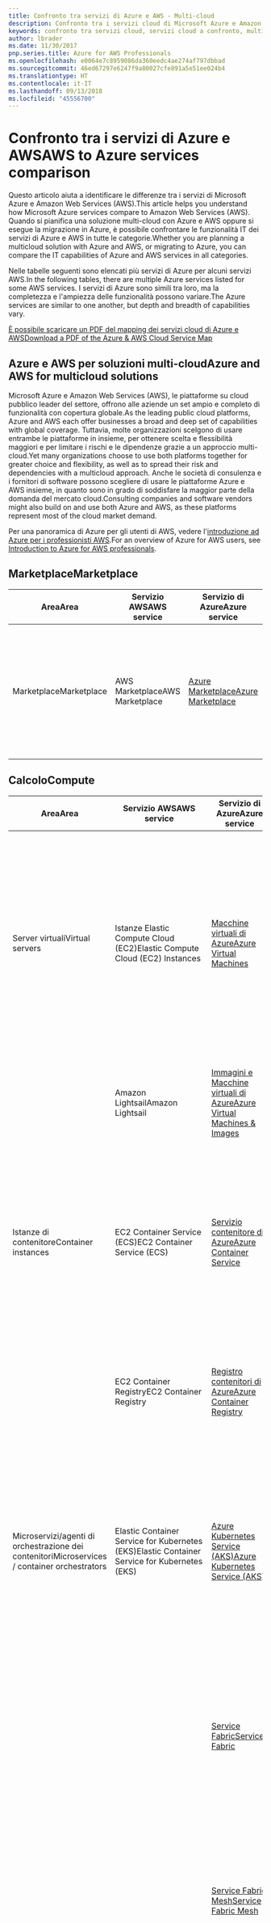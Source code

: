 ```yaml
---
title: Confronto tra servizi di Azure e AWS - Multi-cloud
description: Confronto tra i servizi cloud di Microsoft Azure e Amazon Web Services (AWS) per soluzioni multi-cloud o per la migrazione in Azure. Informazioni sulle funzionalità IT di ogni servizio.
keywords: confronto tra servizi cloud, servizi cloud a confronto, multi-cloud, confrontare azure aws, confrontare azure e aws, confronto tra aws e azure, funzionalità IT
author: lbrader
ms.date: 11/30/2017
pnp.series.title: Azure for AWS Professionals
ms.openlocfilehash: e0064e7c8959086da360eedc4ae274af797dbbad
ms.sourcegitcommit: 46ed67297e6247f9a80027cfe891a5e51ee024b4
ms.translationtype: HT
ms.contentlocale: it-IT
ms.lasthandoff: 09/13/2018
ms.locfileid: "45556700"
---
```

# <a name="aws-to-azure-services-comparison"></a><span data-ttu-id="4f610-105">Confronto tra i servizi di Azure e AWS</span><span class="sxs-lookup"><span data-stu-id="4f610-105">AWS to Azure services comparison</span></span>

<span data-ttu-id="4f610-106">Questo articolo aiuta a identificare le differenze tra i servizi di Microsoft Azure e Amazon Web Services (AWS).</span><span class="sxs-lookup"><span data-stu-id="4f610-106">This article helps you understand how Microsoft Azure services compare to Amazon Web Services (AWS).</span></span> <span data-ttu-id="4f610-107">Quando si pianifica una soluzione multi-cloud con Azure e AWS oppure si esegue la migrazione in Azure, è possibile confrontare le funzionalità IT dei servizi di Azure e AWS in tutte le categorie.</span><span class="sxs-lookup"><span data-stu-id="4f610-107">Whether you are planning a multicloud solution with Azure and AWS, or migrating to Azure, you can compare the IT capabilities of Azure and AWS services in all categories.</span></span>

<span data-ttu-id="4f610-108">Nelle tabelle seguenti sono elencati più servizi di Azure per alcuni servizi AWS.</span><span class="sxs-lookup"><span data-stu-id="4f610-108">In the following tables, there are multiple Azure services listed for some AWS services.</span></span> <span data-ttu-id="4f610-109">I servizi di Azure sono simili tra loro, ma la completezza e l'ampiezza delle funzionalità possono variare.</span><span class="sxs-lookup"><span data-stu-id="4f610-109">The Azure services are similar to one another, but depth and breadth of capabilities vary.</span></span>

[<span data-ttu-id="4f610-110">È possibile scaricare un PDF del mapping dei servizi cloud di Azure e AWS</span><span class="sxs-lookup"><span data-stu-id="4f610-110">Download a PDF of the Azure & AWS Cloud Service Map</span></span>](https://aka.ms/awsazureguide)

## <a name="azure-and-aws-for-multicloud-solutions"></a><span data-ttu-id="4f610-111">Azure e AWS per soluzioni multi-cloud</span><span class="sxs-lookup"><span data-stu-id="4f610-111">Azure and AWS for multicloud solutions</span></span>

<span data-ttu-id="4f610-112">Microsoft Azure e Amazon Web Services (AWS), le piattaforme su cloud pubblico leader del settore, offrono alle aziende un set ampio e completo di funzionalità con copertura globale.</span><span class="sxs-lookup"><span data-stu-id="4f610-112">As the leading public cloud platforms, Azure and AWS each offer businesses a broad and deep set of capabilities with global coverage.</span></span> <span data-ttu-id="4f610-113">Tuttavia, molte organizzazioni scelgono di usare entrambe le piattaforme in insieme, per ottenere scelta e flessibilità maggiori e per limitare i rischi e le dipendenze grazie a un approccio multi-cloud.</span><span class="sxs-lookup"><span data-stu-id="4f610-113">Yet many organizations choose to use both platforms together for greater choice and flexibility, as well as to spread their risk and dependencies with a multicloud approach.</span></span> <span data-ttu-id="4f610-114">Anche le società di consulenza e i fornitori di software possono scegliere di usare le piattaforme Azure e AWS insieme, in quanto sono in grado di soddisfare la maggior parte della domanda del mercato cloud.</span><span class="sxs-lookup"><span data-stu-id="4f610-114">Consulting companies and software vendors might also build on and use both Azure and AWS, as these platforms represent most of the cloud market demand.</span></span>

<span data-ttu-id="4f610-115">Per una panoramica di Azure per gli utenti di AWS, vedere l'[introduzione ad Azure per i professionisti AWS](index.md).</span><span class="sxs-lookup"><span data-stu-id="4f610-115">For an overview of Azure for AWS users, see [Introduction to Azure for AWS professionals](index.md).</span></span>


## <a name="marketplace"></a><span data-ttu-id="4f610-116">Marketplace</span><span class="sxs-lookup"><span data-stu-id="4f610-116">Marketplace</span></span>

| <span data-ttu-id="4f610-117">Area</span><span class="sxs-lookup"><span data-stu-id="4f610-117">Area</span></span>        | <span data-ttu-id="4f610-118">Servizio AWS</span><span class="sxs-lookup"><span data-stu-id="4f610-118">AWS service</span></span>     | <span data-ttu-id="4f610-119">Servizio di Azure</span><span class="sxs-lookup"><span data-stu-id="4f610-119">Azure service</span></span>                                                 | <span data-ttu-id="4f610-120">DESCRIZIONE</span><span class="sxs-lookup"><span data-stu-id="4f610-120">Description</span></span>                                                                                                                                   |
|-------------|-----------------|---------------------------------------------------------------|-----------------------------------------------------------------------------------------------------------------------------------------------|
| <span data-ttu-id="4f610-121">Marketplace</span><span class="sxs-lookup"><span data-stu-id="4f610-121">Marketplace</span></span> | <span data-ttu-id="4f610-122">AWS Marketplace</span><span class="sxs-lookup"><span data-stu-id="4f610-122">AWS Marketplace</span></span> | [<span data-ttu-id="4f610-123">Azure Marketplace</span><span class="sxs-lookup"><span data-stu-id="4f610-123">Azure Marketplace</span></span>](https://azure.microsoft.com/marketplace/) | <span data-ttu-id="4f610-124">Applicazioni di terze parti semplici da distribuire e configurate automaticamente, tra cui soluzioni con singola macchina virtuale o più macchine virtuali.</span><span class="sxs-lookup"><span data-stu-id="4f610-124">Easy-to-deploy and automatically configured third-party applications, including single virtual machine or multiple virtual machine solutions.</span></span> |


## <a name="compute"></a><span data-ttu-id="4f610-125">Calcolo</span><span class="sxs-lookup"><span data-stu-id="4f610-125">Compute</span></span>

|                  <span data-ttu-id="4f610-126">Area</span><span class="sxs-lookup"><span data-stu-id="4f610-126">Area</span></span>                   |                  <span data-ttu-id="4f610-127">Servizio AWS</span><span class="sxs-lookup"><span data-stu-id="4f610-127">AWS service</span></span>                   |                                                                                                                                                    <span data-ttu-id="4f610-128">Servizio di Azure</span><span class="sxs-lookup"><span data-stu-id="4f610-128">Azure service</span></span>                                                                                                                                                    |                                                                                              <span data-ttu-id="4f610-129">DESCRIZIONE</span><span class="sxs-lookup"><span data-stu-id="4f610-129">Description</span></span>                                                                                              |
|-----------------------------------------|------------------------------------------------|---------------------------------------------------------------------------------------------------------------------------------------------------------------------------------------------------------------------------------------------------------------------------------------------------------------------|-------------------------------------------------------------------------------------------------------------------------------------------------------------------------------------------------------|
|             <span data-ttu-id="4f610-130">Server virtuali</span><span class="sxs-lookup"><span data-stu-id="4f610-130">Virtual servers</span></span>             |     <span data-ttu-id="4f610-131">Istanze Elastic Compute Cloud (EC2)</span><span class="sxs-lookup"><span data-stu-id="4f610-131">Elastic Compute Cloud (EC2) Instances</span></span>      |                                                                                                                  [<span data-ttu-id="4f610-132">Macchine virtuali di Azure</span><span class="sxs-lookup"><span data-stu-id="4f610-132">Azure Virtual Machines</span></span>](https://azure.microsoft.com/services/virtual-machines/)                                                                                                                   | <span data-ttu-id="4f610-133">I server virtuali consentono agli utenti di eseguire attività di distribuzione, gestione e manutenzione di software per server e sistemi operativi.</span><span class="sxs-lookup"><span data-stu-id="4f610-133">Virtual servers allow users to deploy, manage, and maintain OS and server software.</span></span> <span data-ttu-id="4f610-134">I tipi di istanza offrono combinazioni di CPU e RAM.</span><span class="sxs-lookup"><span data-stu-id="4f610-134">Instance types provide combinations of CPU/RAM.</span></span> <span data-ttu-id="4f610-135">Gli utenti pagano per le risorse effettivamente usate, con la flessibilità di poter modificare le dimensioni.</span><span class="sxs-lookup"><span data-stu-id="4f610-135">Users pay for what they use with the flexibility to change sizes.</span></span> |
|         <strong>&nbsp;</strong>         |                <span data-ttu-id="4f610-136">Amazon Lightsail</span><span class="sxs-lookup"><span data-stu-id="4f610-136">Amazon Lightsail</span></span>                |                                                                                                              [<span data-ttu-id="4f610-137">Immagini e Macchine virtuali di Azure</span><span class="sxs-lookup"><span data-stu-id="4f610-137">Azure Virtual Machines & Images</span></span>](https://azure.microsoft.com/services/virtual-machines/)                                                                                                              |                                                    <span data-ttu-id="4f610-138">Raccolta di modelli di macchina virtuale tra cui scegliere per creare la propria macchina virtuale.</span><span class="sxs-lookup"><span data-stu-id="4f610-138">Collection of virtual machine templates to select from when building out your virtual machine.</span></span>                                                     |
|           <span data-ttu-id="4f610-139">Istanze di contenitore</span><span class="sxs-lookup"><span data-stu-id="4f610-139">Container instances</span></span>           |          <span data-ttu-id="4f610-140">EC2 Container Service (ECS)</span><span class="sxs-lookup"><span data-stu-id="4f610-140">EC2 Container Service (ECS)</span></span>           |                                                                                                                 [<span data-ttu-id="4f610-141">Servizio contenitore di Azure</span><span class="sxs-lookup"><span data-stu-id="4f610-141">Azure Container Service</span></span>](https://azure.microsoft.com/services/container-service/)                                                                                                                  |        <span data-ttu-id="4f610-142">Istanze di contenitore di Azure rappresenta il modo più semplice e rapido per eseguire un contenitore in Azure senza dover effettuare il provisioning di macchine virtuali o adottare un servizio di orchestrazione di livello superiore.</span><span class="sxs-lookup"><span data-stu-id="4f610-142">Azure Container Instances is the fastest and simplest way to run a container in Azure, without having to provision any virtual machines or adopt a higher-level orchestration service.</span></span>         |
|         <strong>&nbsp;</strong>         |             <span data-ttu-id="4f610-143">EC2 Container Registry</span><span class="sxs-lookup"><span data-stu-id="4f610-143">EC2 Container Registry</span></span>             |                                                                                                                [<span data-ttu-id="4f610-144">Registro contenitori di Azure</span><span class="sxs-lookup"><span data-stu-id="4f610-144">Azure Container Registry</span></span>](https://azure.microsoft.com/services/container-registry/)                                                                                                                 |                                            <span data-ttu-id="4f610-145">Consente ai clienti di archiviare immagini in formato Docker.</span><span class="sxs-lookup"><span data-stu-id="4f610-145">Allows customers to store Docker formatted images.</span></span> <span data-ttu-id="4f610-146">Usato per creare tutti i tipi di distribuzioni di contenitori in Azure.</span><span class="sxs-lookup"><span data-stu-id="4f610-146">Used to create all types of container deployments on Azure.</span></span>                                             |
| <span data-ttu-id="4f610-147">Microservizi/agenti di orchestrazione dei contenitori</span><span class="sxs-lookup"><span data-stu-id="4f610-147">Microservices / container orchestrators</span></span> | <span data-ttu-id="4f610-148">Elastic Container Service for Kubernetes (EKS)</span><span class="sxs-lookup"><span data-stu-id="4f610-148">Elastic Container Service for Kubernetes (EKS)</span></span> |                                                                                                              [<span data-ttu-id="4f610-149">Azure Kubernetes Service (AKS)</span><span class="sxs-lookup"><span data-stu-id="4f610-149">Azure Kubernetes Service (AKS)</span></span>](https://azure.microsoft.com/services/kubernetes-service/)                                                                                                               |                  <span data-ttu-id="4f610-150">Distribuzione di applicazioni in contenitori orchestrate con Kubernetes.</span><span class="sxs-lookup"><span data-stu-id="4f610-150">Deploy orchestrated containerized applications with Kubernetes.</span></span> <span data-ttu-id="4f610-151">Semplificazione del monitoraggio e della gestione dei cluster tramite aggiornamenti automatici e una console operatore predefinita.</span><span class="sxs-lookup"><span data-stu-id="4f610-151">Simplify monitoring and cluster management through auto upgrades and a built-in operations console.</span></span>                  |
|                 &nbsp;                  |                                                |                                                                                                                       [<span data-ttu-id="4f610-152">Service Fabric</span><span class="sxs-lookup"><span data-stu-id="4f610-152">Service Fabric</span></span>](https://azure.microsoft.com/services/service-fabric/)                                                                                                                        |              <span data-ttu-id="4f610-153">Servizio di calcolo che orchestra e gestisce l'esecuzione, la durata e la resilienza di componenti di codice intercorrelati complessi che possono essere con o senza stato.</span><span class="sxs-lookup"><span data-stu-id="4f610-153">A compute service that orchestrates and manages the execution, lifetime, and resilience of complex, inter-related code components that can be either stateless or stateful.</span></span>              |
| &nbsp; | &nbsp; | [<span data-ttu-id="4f610-154">Service Fabric Mesh</span><span class="sxs-lookup"><span data-stu-id="4f610-154">Service Fabric Mesh</span></span>](/azure/service-fabric-mesh/service-fabric-mesh-overview) | <span data-ttu-id="4f610-155">Service Fabric Mesh è un servizio completamente gestito che consente agli sviluppatori di distribuire applicazioni di microservizi senza dover gestire macchine virtuali, archiviazione o connettività di rete.</span><span class="sxs-lookup"><span data-stu-id="4f610-155">Fully managed service that enables developers to deploy microservices applications without managing virtual machines, storage, or networking.</span></span>
|                 &nbsp;                  |                                                |                                                                                                                             [<span data-ttu-id="4f610-156">Servizio contenitore di Azure</span><span class="sxs-lookup"><span data-stu-id="4f610-156">Azure Container Service (ACS)</span></span>](/azure/container-service/)                                                                                                                              |                                                             <span data-ttu-id="4f610-157">Distribuzione rapida di un cluster Docker Swarm, DC/OS o Kubernetes pronto per la produzione.</span><span class="sxs-lookup"><span data-stu-id="4f610-157">Quickly deploy a production ready Kubernetes, DC/OS, or Docker Swarm cluster</span></span>                                                              |
|               <span data-ttu-id="4f610-158">Senza server</span><span class="sxs-lookup"><span data-stu-id="4f610-158">Serverless</span></span>                |                     <span data-ttu-id="4f610-159">Lambda</span><span class="sxs-lookup"><span data-stu-id="4f610-159">Lambda</span></span>                     |                                                                                  [<span data-ttu-id="4f610-160">Funzioni di Azure</span><span class="sxs-lookup"><span data-stu-id="4f610-160">Azure Functions</span></span>](https://azure.microsoft.com/services/functions/) <br/><br/>[<span data-ttu-id="4f610-161">Griglia di eventi di Azure</span><span class="sxs-lookup"><span data-stu-id="4f610-161">Azure Event Grid</span></span>](https://azure.microsoft.com/services/event-grid/)                                                                                  |                                       <span data-ttu-id="4f610-162">Integrazione dei sistemi ed esecuzione di processi back-end in risposta a eventi o pianificazioni, senza provisioning o gestione dei server.</span><span class="sxs-lookup"><span data-stu-id="4f610-162">Integrate systems and run backend processes in response to events or schedules without provisioning or managing servers.</span></span>                                        |
|         <strong>&nbsp;</strong>         |                 <span data-ttu-id="4f610-163">Lambda@Edge</span><span class="sxs-lookup"><span data-stu-id="4f610-163">Lambda @ Edge</span></span>                  |                                                                                                                       [<span data-ttu-id="4f610-164">Funzioni in Azure IoT Edge</span><span class="sxs-lookup"><span data-stu-id="4f610-164">Functions on Azure IoT Edge</span></span>](/azure/iot-edge/tutorial-deploy-function)                                                                                                                       |                                                    <span data-ttu-id="4f610-165">Esegue le funzioni a livello della rete perimetrale (direttamente su dispositivi IoT) anche con connettività cloud intermittente.</span><span class="sxs-lookup"><span data-stu-id="4f610-165">Runs functions at the edge (directly on IoT devices) even with intermittent cloud connectivity.</span></span>                                                    |
|          <span data-ttu-id="4f610-166">Logica dei processi back-end</span><span class="sxs-lookup"><span data-stu-id="4f610-166">Backend process logic</span></span>          |                     &nbsp;                     |                                                                                                                            [<span data-ttu-id="4f610-167">Processi Web</span><span class="sxs-lookup"><span data-stu-id="4f610-167">Web Jobs</span></span>](/azure/app-service-web/websites-webjobs-resources)                                                                                                                            |                                                              <span data-ttu-id="4f610-168">Consente di eseguire facilmente processi in background nel contesto di un'applicazione.</span><span class="sxs-lookup"><span data-stu-id="4f610-168">Provides an easy way to run background processes in an application context.</span></span>                                                              |
|             <span data-ttu-id="4f610-169">Batch computing</span><span class="sxs-lookup"><span data-stu-id="4f610-169">Batch computing</span></span>             |                   <span data-ttu-id="4f610-170">AWS Batch</span><span class="sxs-lookup"><span data-stu-id="4f610-170">AWS Batch</span></span>                    |                                                                                                                             [<span data-ttu-id="4f610-171">Azure Batch</span><span class="sxs-lookup"><span data-stu-id="4f610-171">Azure Batch</span></span>](https://azure.microsoft.com/services/batch/)                                                                                                                              |                                                    <span data-ttu-id="4f610-172">Esecuzione di applicazioni di calcolo parallele a prestazioni elevate su larga scala nel cloud in modo efficiente.</span><span class="sxs-lookup"><span data-stu-id="4f610-172">Run large-scale parallel and high-performance computing applications efficiently in the cloud.</span></span>                                                     |
|               <span data-ttu-id="4f610-173">Scalabilità</span><span class="sxs-lookup"><span data-stu-id="4f610-173">Scalability</span></span>               |                <span data-ttu-id="4f610-174">AWS Auto Scaling</span><span class="sxs-lookup"><span data-stu-id="4f610-174">AWS Auto Scaling</span></span>                | [<span data-ttu-id="4f610-175">Set di scalabilità di macchine virtuali</span><span class="sxs-lookup"><span data-stu-id="4f610-175">Virtual Machine Scale Sets</span></span>](/azure/virtual-machine-scale-sets/virtual-machine-scale-sets-overview) <br/><br/>[<span data-ttu-id="4f610-176">Funzionalità di scalabilità di Servizio app di Azure (PAAS)</span><span class="sxs-lookup"><span data-stu-id="4f610-176">Azure App Service Scale Capability (PAAS)</span></span>](https://azure.microsoft.com/documentation/articles/web-sites-scale/) <br/><br/>[<span data-ttu-id="4f610-177">Scalabilità automatica di Azure</span><span class="sxs-lookup"><span data-stu-id="4f610-177">Azure AutoScaling</span></span>](/azure/app-service/app-service-environment-auto-scale) |    <span data-ttu-id="4f610-178">Consente di modificare automaticamente il numero di istanze fornendo un carico di lavoro di calcolo specifico.</span><span class="sxs-lookup"><span data-stu-id="4f610-178">Lets you automatically change the number of instances providing a particular compute workload.</span></span> <span data-ttu-id="4f610-179">È possibile impostare soglie e metriche specifiche che determinano se la piattaforma debba aggiungere o rimuovere istanze.</span><span class="sxs-lookup"><span data-stu-id="4f610-179">You set defined metric and thresholds that determine if the platform adds or removes instances.</span></span>     |

## <a name="storage"></a><span data-ttu-id="4f610-180">Archiviazione</span><span class="sxs-lookup"><span data-stu-id="4f610-180">Storage</span></span>

|                <span data-ttu-id="4f610-181">Area</span><span class="sxs-lookup"><span data-stu-id="4f610-181">Area</span></span>                |                                  <span data-ttu-id="4f610-182">Servizio AWS</span><span class="sxs-lookup"><span data-stu-id="4f610-182">AWS service</span></span>                                  |                                                                                                                                          <span data-ttu-id="4f610-183">Servizio di Azure</span><span class="sxs-lookup"><span data-stu-id="4f610-183">Azure service</span></span>                                                                                                                                           |                                                                                                                                             <span data-ttu-id="4f610-184">DESCRIZIONE</span><span class="sxs-lookup"><span data-stu-id="4f610-184">Description</span></span>                                                                                                                                             |
|------------------------------------|-------------------------------------------------------------------------------|--------------------------------------------------------------------------------------------------------------------------------------------------------------------------------------------------------------------------------------------------------------------------------------------------|-----------------------------------------------------------------------------------------------------------------------------------------------------------------------------------------------------------------------------------------------------------------------------------------------------|
|           <span data-ttu-id="4f610-185">Archiviazione di oggetti</span><span class="sxs-lookup"><span data-stu-id="4f610-185">Object storage</span></span>           |                         <span data-ttu-id="4f610-186">Simple Storage Services (S3)</span><span class="sxs-lookup"><span data-stu-id="4f610-186">Simple Storage Services (S3)</span></span>                          |                                                      [<span data-ttu-id="4f610-187">Archiviazione di Azure - BLOB in blocchi (per log di contenuto, file) (Standard - Accesso frequente)</span><span class="sxs-lookup"><span data-stu-id="4f610-187">Azure Storage—Block Blob (for content logs, files) (Standard—Hot)</span></span>](/rest/api/storageservices/fileservices/understanding-block-blobs--append-blobs--and-page-blobs#about-block-blobs)                                                       |                                                                       <span data-ttu-id="4f610-188">Servizio di archiviazione di oggetti, per casi d'uso come applicazioni cloud, distribuzione di contenuti, backup, archiviazione, ripristino di emergenza e analisi di Big Data.</span><span class="sxs-lookup"><span data-stu-id="4f610-188">Object storage service, for use cases including cloud applications, content distribution, backup, archiving, disaster recovery, and big data analytics.</span></span>                                                                       |
| <span data-ttu-id="4f610-189">Infrastruttura di dischi server virtuali</span><span class="sxs-lookup"><span data-stu-id="4f610-189">Virtual Server disk infrastructure</span></span> |                           <span data-ttu-id="4f610-190">Elastic Block Store (EBS)</span><span class="sxs-lookup"><span data-stu-id="4f610-190">Elastic Block Store (EBS)</span></span>                           | [<span data-ttu-id="4f610-191">Dischi di archiviazione di Azure - BLOB di pagine (per VHD o altri dati di tipo a scrittura casuale)</span><span class="sxs-lookup"><span data-stu-id="4f610-191">Azure Storage Disk—Page Blobs (for VHDs or other random-write type data)</span></span>](/rest/api/storageservices/fileservices/understanding-block-blobs--append-blobs--and-page-blobs#about-page-blobs) <br/><br/>[<span data-ttu-id="4f610-192">Dischi di archiviazione di Azure - Archiviazione Premium</span><span class="sxs-lookup"><span data-stu-id="4f610-192">Azure Storage Disks—Premium Storage</span></span>](https://azure.microsoft.com/services/storage/disks/) |                                                                                      <span data-ttu-id="4f610-193">Archiviazione SSD ottimizzata per operazioni di lettura/scrittura a elevato utilizzo di I/O.</span><span class="sxs-lookup"><span data-stu-id="4f610-193">SSD storage optimized for I/O intensive read/write operations.</span></span> <span data-ttu-id="4f610-194">Da usare come archiviazione di macchine virtuali di Azure ad alte prestazioni.</span><span class="sxs-lookup"><span data-stu-id="4f610-194">For use as high performance Azure virtual machine storage.</span></span>                                                                                      |
|        <span data-ttu-id="4f610-195">Archiviazione file condivisa</span><span class="sxs-lookup"><span data-stu-id="4f610-195">Shared file storage</span></span>         |                              <span data-ttu-id="4f610-196">Elastic File System</span><span class="sxs-lookup"><span data-stu-id="4f610-196">Elastic File System</span></span>                              |                                                                                                   [<span data-ttu-id="4f610-197">File di Azure (condivisione file tra macchine virtuali)</span><span class="sxs-lookup"><span data-stu-id="4f610-197">Azure Files  (file share between VMs)</span></span>](https://azure.microsoft.com/services/storage/files/)                                                                                                   |                     <span data-ttu-id="4f610-198">Offre una semplice interfaccia per creare e configurare rapidamente file system e condividere file comuni.</span><span class="sxs-lookup"><span data-stu-id="4f610-198">Provides a simple interface to create and configure file systems quickly, and share common files.</span></span> <span data-ttu-id="4f610-199">Questa archiviazione file condivisa non necessita di una macchina virtuale di supporto e può essere usata con protocolli tradizionali per l'accesso ai file in rete.</span><span class="sxs-lookup"><span data-stu-id="4f610-199">It’s shared file storage without the need for a supporting virtual machine, and can be used with traditional protocols that access files over a network.</span></span>                      |
|       <span data-ttu-id="4f610-200">Archiviazione - Archiviazione ad accesso sporadico</span><span class="sxs-lookup"><span data-stu-id="4f610-200">Archiving—cool storage</span></span>       |                           <span data-ttu-id="4f610-201">S3 Infrequent Access (IA)</span><span class="sxs-lookup"><span data-stu-id="4f610-201">S3 Infrequent Access (IA)</span></span>                           |                                                                                                          [<span data-ttu-id="4f610-202">Archiviazione di Azure - Archiviazione ad accesso sporadico Standard</span><span class="sxs-lookup"><span data-stu-id="4f610-202">Azure Storage—Standard Cool</span></span>](/azure/storage/blobs/storage-blob-storage-tiers)                                                                                                          |                                                                                                  <span data-ttu-id="4f610-203">Il livello di archiviazione ad accesso sporadico è un livello a costo inferiore per l'archiviazione di dati cui si accede raramente e di lunga durata.</span><span class="sxs-lookup"><span data-stu-id="4f610-203">Cool storage is a lower cost tier for storing data that is infrequently accessed and long-lived.</span></span>                                                                                                   |
|       <span data-ttu-id="4f610-204">Archiviazione - Archiviazione offline sicura</span><span class="sxs-lookup"><span data-stu-id="4f610-204">Archiving—cold storage</span></span>       |                                  <span data-ttu-id="4f610-205">S3 Glacier</span><span class="sxs-lookup"><span data-stu-id="4f610-205">S3 Glacier</span></span>                                   |                                                                                                        [<span data-ttu-id="4f610-206">Archiviazione di Azure - Archivio Standard</span><span class="sxs-lookup"><span data-stu-id="4f610-206">Azure Storage-Standard Archive</span></span>](/azure/storage/blobs/storage-blob-storage-tiers)                                                                                                         |                                                                                            <span data-ttu-id="4f610-207">Il livello di archiviazione archivio ha costi di archiviazione più bassi e costi di recupero dati più alti rispetto all'archiviazione ad accesso sporadico e ad accesso frequente.</span><span class="sxs-lookup"><span data-stu-id="4f610-207">Archive storage has the lowest storage cost and higher data retrieval costs compared to hot and cool storage.</span></span>                                                                                            |
|               <span data-ttu-id="4f610-208">Backup</span><span class="sxs-lookup"><span data-stu-id="4f610-208">Backup</span></span>               |                                     <span data-ttu-id="4f610-209">Nessuna</span><span class="sxs-lookup"><span data-stu-id="4f610-209">None</span></span>                                      |                                                                                                                   [<span data-ttu-id="4f610-210">Backup di Azure</span><span class="sxs-lookup"><span data-stu-id="4f610-210">Azure Backup</span></span>](https://azure.microsoft.com/services/backup/)                                                                                                                   | <span data-ttu-id="4f610-211">Le soluzioni di backup e archiviazione consentono il backup e il ripristino di file e cartelle dal cloud e forniscono protezione esterna dalla perdita di dati.</span><span class="sxs-lookup"><span data-stu-id="4f610-211">Backup and archival solutions allow files and folders to be backed up and recovered from the cloud, and provide off-site protection against data loss.</span></span> <span data-ttu-id="4f610-212">Il backup è costituito da due componenti: il servizio software che orchestra il backup/ripristino e l'infrastruttura di archiviazione dei backup sottostante.</span><span class="sxs-lookup"><span data-stu-id="4f610-212">There are two components of backup—the software service that orchestrates backup/retrieval and the underlying backup storage infrastructure.</span></span> |
|           <span data-ttu-id="4f610-213">Archiviazione ibrida</span><span class="sxs-lookup"><span data-stu-id="4f610-213">Hybrid storage</span></span>           |                                <span data-ttu-id="4f610-214">Storage Gateway</span><span class="sxs-lookup"><span data-stu-id="4f610-214">Storage Gateway</span></span>                                |                                                                                                                  [<span data-ttu-id="4f610-215">StorSimple</span><span class="sxs-lookup"><span data-stu-id="4f610-215">StorSimple</span></span>](https://azure.microsoft.com/services/storsimple/)                                                                                                                  |                                                                                 <span data-ttu-id="4f610-216">Integra ambienti IT locali con archiviazione cloud.</span><span class="sxs-lookup"><span data-stu-id="4f610-216">Integrates on-premises IT environments with cloud storage.</span></span> <span data-ttu-id="4f610-217">Automatizza la gestione e l'archiviazione dei dati e supporta il ripristino di emergenza.</span><span class="sxs-lookup"><span data-stu-id="4f610-217">Automates data management and storage, plus supports disaster recovery.</span></span>                                                                                  |
|         <span data-ttu-id="4f610-218">Trasferimento dei dati in blocco</span><span class="sxs-lookup"><span data-stu-id="4f610-218">Bulk data transfer</span></span>         |                            <span data-ttu-id="4f610-219">AWS Import/Export Disk</span><span class="sxs-lookup"><span data-stu-id="4f610-219">AWS Import/Export Disk</span></span>                             |                                                                                                [<span data-ttu-id="4f610-220">Importazione/Esportazione</span><span class="sxs-lookup"><span data-stu-id="4f610-220">Import/Export</span></span>](https://azure.microsoft.com/documentation/articles/storage-import-export-service/)                                                                                                |                                                                           <span data-ttu-id="4f610-221">Soluzione di trasporto dei dati che usa dischi e dispositivi sicuri per trasferire grandi quantità di dati.</span><span class="sxs-lookup"><span data-stu-id="4f610-221">A data transport solution that uses secure disks and appliances to transfer large amounts of data.</span></span> <span data-ttu-id="4f610-222">Offre anche protezione dei dati durante il trasferimento.</span><span class="sxs-lookup"><span data-stu-id="4f610-222">Also offers data protection during transit.</span></span>                                                                            |
|      <strong>&nbsp;</strong>       | <span data-ttu-id="4f610-223">AWS Import/Export Snowball</span><span class="sxs-lookup"><span data-stu-id="4f610-223">AWS Import/Export Snowball</span></span><br/><br/><span data-ttu-id="4f610-224">AWS Snowball Edge</span><span class="sxs-lookup"><span data-stu-id="4f610-224">AWS Snowball Edge</span></span><br/><br/><span data-ttu-id="4f610-225">AWS Snowmobile</span><span class="sxs-lookup"><span data-stu-id="4f610-225">AWS Snowmobile</span></span> |                                                                                                             [<span data-ttu-id="4f610-226">Azure Data Box</span><span class="sxs-lookup"><span data-stu-id="4f610-226">Azure Data Box</span></span>](https://azure.microsoft.com/services/storage/databox/)                                                                                                              |                                               <span data-ttu-id="4f610-227">Soluzione di trasporto dei dati scalabile da petabyte a exabyte che usa dispositivi di archiviazione dei dati sicuri per trasferire grandi quantità di dati da e verso il cloud AWS, a un costo inferiore rispetto ai trasferimenti basati su Internet.</span><span class="sxs-lookup"><span data-stu-id="4f610-227">Petabyte- to Exabyte-scale data transport solution that uses secure data storage devices to transfer large amounts of data into and out of the AWS cloud, at lower cost than Internet-based transfers.</span></span>                                                |
|         <span data-ttu-id="4f610-228">Ripristino di emergenza</span><span class="sxs-lookup"><span data-stu-id="4f610-228">Disaster recovery</span></span>          |                                     <span data-ttu-id="4f610-229">Nessuna</span><span class="sxs-lookup"><span data-stu-id="4f610-229">None</span></span>                                      |                                                                                                               [<span data-ttu-id="4f610-230">Site Recovery</span><span class="sxs-lookup"><span data-stu-id="4f610-230">Site Recovery</span></span>](https://azure.microsoft.com/services/site-recovery/)                                                                                                               |                                                                                   <span data-ttu-id="4f610-231">Automatizza la protezione e la replica delle macchine virtuali.</span><span class="sxs-lookup"><span data-stu-id="4f610-231">Automates protection and replication of virtual machines.</span></span> <span data-ttu-id="4f610-232">Offre monitoraggio dell'integrità, piani di ripristino e test dei piani di ripristino.</span><span class="sxs-lookup"><span data-stu-id="4f610-232">Offers health monitoring, recovery plans, and recovery plan testing.</span></span>                                                                                    |

## <a name="networking-and-content-delivery"></a><span data-ttu-id="4f610-233">Rete e distribuzione di contenuti</span><span class="sxs-lookup"><span data-stu-id="4f610-233">Networking and content delivery</span></span>

|             <span data-ttu-id="4f610-234">Area</span><span class="sxs-lookup"><span data-stu-id="4f610-234">Area</span></span>              |                                         <span data-ttu-id="4f610-235">Servizio AWS</span><span class="sxs-lookup"><span data-stu-id="4f610-235">AWS service</span></span>                                         |                                                                          <span data-ttu-id="4f610-236">Servizio di Azure</span><span class="sxs-lookup"><span data-stu-id="4f610-236">Azure service</span></span>                                                                          |                                                                                                                      <span data-ttu-id="4f610-237">DESCRIZIONE</span><span class="sxs-lookup"><span data-stu-id="4f610-237">Description</span></span>                                                                                                                      |
|-------------------------------|---------------------------------------------------------------------------------------------|-----------------------------------------------------------------------------------------------------------------------------------------------------------------|-------------------------------------------------------------------------------------------------------------------------------------------------------------------------------------------------------------------------------------------------------|
|   <span data-ttu-id="4f610-238">Reti virtuali cloud</span><span class="sxs-lookup"><span data-stu-id="4f610-238">Cloud virtual networking</span></span>    |                                 <span data-ttu-id="4f610-239">Virtual Private Cloud (VPC)</span><span class="sxs-lookup"><span data-stu-id="4f610-239">Virtual Private Cloud (VPC)</span></span>                                 |                                            [<span data-ttu-id="4f610-240">Rete virtuale</span><span class="sxs-lookup"><span data-stu-id="4f610-240">Virtual Network</span></span>](https://azure.microsoft.com/services/virtual-network/)                                             | <span data-ttu-id="4f610-241">Fornisce un ambiente privato isolato nel cloud.</span><span class="sxs-lookup"><span data-stu-id="4f610-241">Provides an isolated, private environment in the cloud.</span></span> <span data-ttu-id="4f610-242">Gli utenti hanno il controllo sul proprio ambiente di rete virtuale, con la possibilità, tra le altre, di scegliere l'intervallo di indirizzi IP, creare subnet e configurare tabelle di route e gateway di rete.</span><span class="sxs-lookup"><span data-stu-id="4f610-242">Users have control over their virtual networking environment, including selection of their own IP address range, creation of subnets, and configuration of route tables and network gateways.</span></span> |
|  <span data-ttu-id="4f610-243">Connettività cross-premise</span><span class="sxs-lookup"><span data-stu-id="4f610-243">Cross-premises connectivity</span></span>  |                                       <span data-ttu-id="4f610-244">AWS VPN Gateway</span><span class="sxs-lookup"><span data-stu-id="4f610-244">AWS VPN Gateway</span></span>                                       |                                              [<span data-ttu-id="4f610-245">Gateway VPN di Azure</span><span class="sxs-lookup"><span data-stu-id="4f610-245">Azure VPN Gateway</span></span>](/azure/vpn-gateway/vpn-gateway-about-vpngateways)                                              |           <span data-ttu-id="4f610-246">I gateway VPN di Azure connettono reti virtuali di Azure ad altre reti virtuali di Azure oppure a reti locali dei clienti (da sito a sito).</span><span class="sxs-lookup"><span data-stu-id="4f610-246">Azure VPN Gateways connect Azure virtual networks to other Azure virtual networks, or customer on-premises networks (Site To Site).</span></span> <span data-ttu-id="4f610-247">Consentono inoltre agli utenti finali di connettersi a servizi di Azure tramite il tunneling VPN (da punto a sito).</span><span class="sxs-lookup"><span data-stu-id="4f610-247">It also allows end users to connect to Azure services through VPN tunneling (Point To Site).</span></span>            |
| <span data-ttu-id="4f610-248">Gestione di DNS (Domain Name System)</span><span class="sxs-lookup"><span data-stu-id="4f610-248">Domain name system management</span></span> |                                          <span data-ttu-id="4f610-249">Route 53</span><span class="sxs-lookup"><span data-stu-id="4f610-249">Route 53</span></span>                                           |                                                     [<span data-ttu-id="4f610-250">DNS di Azure</span><span class="sxs-lookup"><span data-stu-id="4f610-250">Azure DNS</span></span>](https://azure.microsoft.com/services/dns/)                                                      |                                                                   <span data-ttu-id="4f610-251">Consente di gestire i record DNS usando le stesse credenziali, le stesse modalità di fatturazione e lo stesso contratto di supporto degli altri servizi di Azure</span><span class="sxs-lookup"><span data-stu-id="4f610-251">Manage your DNS records using the same credentials and billing and support contract as your other Azure services</span></span>                                                                    |
|    <strong>&nbsp;</strong>    |                                          <span data-ttu-id="4f610-252">Route 53</span><span class="sxs-lookup"><span data-stu-id="4f610-252">Route 53</span></span>                                           |                                            [<span data-ttu-id="4f610-253">Gestione traffico</span><span class="sxs-lookup"><span data-stu-id="4f610-253">Traffic Manager</span></span>](https://azure.microsoft.com/services/traffic-manager/)                                             |                         <span data-ttu-id="4f610-254">Servizio che ospita nomi di dominio, instrada gli utenti alle applicazioni Internet, connette le richieste degli utenti ai data center, gestisce il traffico verso le app e migliora la disponibilità delle app con il failover automatico.</span><span class="sxs-lookup"><span data-stu-id="4f610-254">A service that hosts domain names, plus routes users to Internet applications, connects user requests to datacenters, manages traffic to apps, and improves app availability with automatic failover.</span></span>                         |
|   <span data-ttu-id="4f610-255">Rete per la distribuzione di contenuti</span><span class="sxs-lookup"><span data-stu-id="4f610-255">Content delivery network</span></span>    |                                         <span data-ttu-id="4f610-256">CloudFront</span><span class="sxs-lookup"><span data-stu-id="4f610-256">CloudFront</span></span>                                          |                                           [<span data-ttu-id="4f610-257">Rete per la distribuzione di contenuti di Azure</span><span class="sxs-lookup"><span data-stu-id="4f610-257">Azure Content Delivery Network</span></span>](https://azure.microsoft.com/services/cdn/)                                           |                                                                         <span data-ttu-id="4f610-258">Rete globale per la distribuzione di contenuti per audio, video, applicazioni, immagini e altri file.</span><span class="sxs-lookup"><span data-stu-id="4f610-258">A global content delivery network that delivers audio, video, applications, images, and other files.</span></span>                                                                          |
|       <span data-ttu-id="4f610-259">Rete dedicata</span><span class="sxs-lookup"><span data-stu-id="4f610-259">Dedicated network</span></span>       |                                       <span data-ttu-id="4f610-260">Direct Connect</span><span class="sxs-lookup"><span data-stu-id="4f610-260">Direct Connect</span></span>                                        |                                               [<span data-ttu-id="4f610-261">ExpressRoute</span><span class="sxs-lookup"><span data-stu-id="4f610-261">ExpressRoute</span></span>](https://azure.microsoft.com/services/expressroute/)                                                |                                                                  <span data-ttu-id="4f610-262">Stabilisce una connessione di rete privata dedicata da una posizione al provider di servizi cloud (non tramite Internet).</span><span class="sxs-lookup"><span data-stu-id="4f610-262">Establishes a dedicated, private network connection from a location to the cloud provider (not over the Internet).</span></span>                                                                   |
|        <span data-ttu-id="4f610-263">Bilanciamento del carico.</span><span class="sxs-lookup"><span data-stu-id="4f610-263">Load balancing</span></span>         | <span data-ttu-id="4f610-264">Classic Load Balancer</span><span class="sxs-lookup"><span data-stu-id="4f610-264">Classic Load Balancer</span></span> <br/><br/> <span data-ttu-id="4f610-265">Servizio di bilanciamento del carico</span><span class="sxs-lookup"><span data-stu-id="4f610-265">Network Load Balancer</span></span> <br/><br/> <span data-ttu-id="4f610-266">Application Load Balancer</span><span class="sxs-lookup"><span data-stu-id="4f610-266">Application Load Balancer</span></span> | [<span data-ttu-id="4f610-267">Bilanciamento del carico</span><span class="sxs-lookup"><span data-stu-id="4f610-267">Load Balancer</span></span>](https://azure.microsoft.com/services/load-balancer/) <br/><br/>[<span data-ttu-id="4f610-268">Gateway applicazione</span><span class="sxs-lookup"><span data-stu-id="4f610-268">Application Gateway</span></span>](https://azure.microsoft.com/services/application-gateway/) |                                                             <span data-ttu-id="4f610-269">Distribuisce automaticamente il traffico in ingresso delle applicazioni per aggiungere scalabilità, gestire il failover ed eseguire il routing a una raccolta di risorse.</span><span class="sxs-lookup"><span data-stu-id="4f610-269">Automatically distributes incoming application traffic to add scale, handle failover, and route to a collection of resources.</span></span>                                                             |

## <a name="database"></a><span data-ttu-id="4f610-270">Database</span><span class="sxs-lookup"><span data-stu-id="4f610-270">Database</span></span>

| <span data-ttu-id="4f610-271">Area</span><span class="sxs-lookup"><span data-stu-id="4f610-271">Area</span></span>                    | <span data-ttu-id="4f610-272">Servizio AWS</span><span class="sxs-lookup"><span data-stu-id="4f610-272">AWS Service</span></span>                          | <span data-ttu-id="4f610-273">Servizio di Azure</span><span class="sxs-lookup"><span data-stu-id="4f610-273">Azure Service</span></span>                                                                                                         | <span data-ttu-id="4f610-274">DESCRIZIONE</span><span class="sxs-lookup"><span data-stu-id="4f610-274">Description</span></span>                                                                                                                                             |
|-------------------------|--------------------------------------|-----------------------------------------------------------------------------------------------------------------------|---------------------------------------------------------------------------------------------------------------------------------------------------------|
| <span data-ttu-id="4f610-275">Database relazionale</span><span class="sxs-lookup"><span data-stu-id="4f610-275">Relational database</span></span>     | <span data-ttu-id="4f610-276">Servizi desktop remoto</span><span class="sxs-lookup"><span data-stu-id="4f610-276">RDS</span></span>                                  | [<span data-ttu-id="4f610-277">Database SQL</span><span class="sxs-lookup"><span data-stu-id="4f610-277">SQL Database</span></span>](https://azure.microsoft.com/services/sql-database/)<br/><br/>[<span data-ttu-id="4f610-278">Database di Azure per MySQL</span><span class="sxs-lookup"><span data-stu-id="4f610-278">Azure Database for MySQL</span></span>](https://azure.microsoft.com/services/mysql/)<br/><br/>[<span data-ttu-id="4f610-279">Database di Azure per PostgreSQL</span><span class="sxs-lookup"><span data-stu-id="4f610-279">Azure Database for PostgreSQL</span></span>](https://azure.microsoft.com/services/postgresql/)                                       | <span data-ttu-id="4f610-280">Database relazionale distribuito come servizio (DBaaS, Database-as-a-Service), in cui gli aspetti relativi a resilienza, scalabilità e manutenzione del database vengono gestiti principalmente dalla piattaforma.</span><span class="sxs-lookup"><span data-stu-id="4f610-280">Relational database-as-a-service (DBaaS) where the database resilience, scale, and maintenance are primarily handled by the platform.</span></span>                   |
| <span data-ttu-id="4f610-281">NoSQL - Archiviazione di documenti</span><span class="sxs-lookup"><span data-stu-id="4f610-281">NoSQL—document storage</span></span>  | <span data-ttu-id="4f610-282">DynamoDB</span><span class="sxs-lookup"><span data-stu-id="4f610-282">DynamoDB</span></span>                             | [<span data-ttu-id="4f610-283">Azure Cosmos DB</span><span class="sxs-lookup"><span data-stu-id="4f610-283">Azure Cosmos DB</span></span>](https://azure.microsoft.com/services/cosmos-db/)                                                  | <span data-ttu-id="4f610-284">Database multimodello distribuito a livello globale che supporta in modo nativo più modelli di dati: chiave-valore, documenti, grafici e a colonne.</span><span class="sxs-lookup"><span data-stu-id="4f610-284">A globally distributed, multi-model database that natively supports multiple data models: key-value, documents, graphs, and columnar.</span></span>         |
| <span data-ttu-id="4f610-285">NoSQL - Archiviazione di coppie chiave/valore</span><span class="sxs-lookup"><span data-stu-id="4f610-285">NoSQL—key/value storage</span></span> | <span data-ttu-id="4f610-286">DynamoDB e SimpleDB</span><span class="sxs-lookup"><span data-stu-id="4f610-286">DynamoDB and SimpleDB</span></span>                | [<span data-ttu-id="4f610-287">Archiviazione tabelle</span><span class="sxs-lookup"><span data-stu-id="4f610-287">Table Storage</span></span>](https://azure.microsoft.com/services/storage/tables/)                                           | <span data-ttu-id="4f610-288">Archivio dati non relazionale per dati semistrutturati.</span><span class="sxs-lookup"><span data-stu-id="4f610-288">A nonrelational data store for semi-structured data.</span></span> <span data-ttu-id="4f610-289">Gli sviluppatori archiviano elementi di dati ed eseguono query su di essi tramite richieste di servizi Web.</span><span class="sxs-lookup"><span data-stu-id="4f610-289">Developers store and query data items via web services requests.</span></span>                                   |
| <span data-ttu-id="4f610-290">Memorizzazione nella cache</span><span class="sxs-lookup"><span data-stu-id="4f610-290">Caching</span></span>                 | <span data-ttu-id="4f610-291">ElastiCache</span><span class="sxs-lookup"><span data-stu-id="4f610-291">ElastiCache</span></span>                          | [<span data-ttu-id="4f610-292">Cache Redis di Azure</span><span class="sxs-lookup"><span data-stu-id="4f610-292">Azure Redis Cache</span></span>](https://azure.microsoft.com/services/cache/)                                                | <span data-ttu-id="4f610-293">Servizio di caching distribuito in memoria che offre un archivio ad alte prestazioni usato in genere per l'offload di attività non transazionali da un database.</span><span class="sxs-lookup"><span data-stu-id="4f610-293">An in-memory–based, distributed caching service that provides a high-performance store typically used to offload nontransactional work from a database.</span></span> |
| <span data-ttu-id="4f610-294">Migrazione di database</span><span class="sxs-lookup"><span data-stu-id="4f610-294">Database migration</span></span>      | <span data-ttu-id="4f610-295">Database Migration Service (anteprima)</span><span class="sxs-lookup"><span data-stu-id="4f610-295">Database Migration Service (Preview)</span></span> | [<span data-ttu-id="4f610-296">Servizio Migrazione del database di Azure</span><span class="sxs-lookup"><span data-stu-id="4f610-296">Azure Database Migration Service</span></span>](https://azure.microsoft.com/campaigns/database-migration/) | <span data-ttu-id="4f610-297">Servizio incentrato in genere sulla migrazione dei dati e dello schema del database da un formato di database a una tecnologia di database specifica nel cloud.</span><span class="sxs-lookup"><span data-stu-id="4f610-297">Typically is focused on the migration of database schema and data from one database format to a specific database technology in the cloud.</span></span>              |


## <a name="analytics-and-big-data"></a><span data-ttu-id="4f610-298">Analisi e Big Data</span><span class="sxs-lookup"><span data-stu-id="4f610-298">Analytics and big data</span></span>

|          <span data-ttu-id="4f610-299">Area</span><span class="sxs-lookup"><span data-stu-id="4f610-299">Area</span></span>           |       <span data-ttu-id="4f610-300">Servizio AWS</span><span class="sxs-lookup"><span data-stu-id="4f610-300">AWS service</span></span>       |                                                                                                                      <span data-ttu-id="4f610-301">Servizio di Azure</span><span class="sxs-lookup"><span data-stu-id="4f610-301">Azure service</span></span>                                                                                                                       |                                                                                               <span data-ttu-id="4f610-302">DESCRIZIONE</span><span class="sxs-lookup"><span data-stu-id="4f610-302">Description</span></span>                                                                                                |
|-------------------------|-------------------------|----------------------------------------------------------------------------------------------------------------------------------------------------------------------------------------------------------------------------------------------------------|----------------------------------------------------------------------------------------------------------------------------------------------------------------------------------------------------------|
| <span data-ttu-id="4f610-303">Data warehouse elastico</span><span class="sxs-lookup"><span data-stu-id="4f610-303">Elastic data warehouse</span></span>  |        <span data-ttu-id="4f610-304">Redshift</span><span class="sxs-lookup"><span data-stu-id="4f610-304">Redshift</span></span>         |                                                                                      [<span data-ttu-id="4f610-305">SQL Data Warehouse</span><span class="sxs-lookup"><span data-stu-id="4f610-305">SQL Data Warehouse</span></span>](https://azure.microsoft.com/services/sql-data-warehouse/)                                                                                      |                        <span data-ttu-id="4f610-306">Data warehouse completamente gestito che analizza i dati usando strumenti di business intelligence.</span><span class="sxs-lookup"><span data-stu-id="4f610-306">A fully managed data warehouse that analyzes data using business intelligence tools.</span></span> <span data-ttu-id="4f610-307">Può eseguire query Transact-SQL su dati relazionali e non relazionali.</span><span class="sxs-lookup"><span data-stu-id="4f610-307">It can transact SQL queries across relational and nonrelational data.</span></span>                        |
|   <span data-ttu-id="4f610-308">Elaborazione di Big Data</span><span class="sxs-lookup"><span data-stu-id="4f610-308">Big data processing</span></span>   | <span data-ttu-id="4f610-309">Elastic MapReduce (EMR)</span><span class="sxs-lookup"><span data-stu-id="4f610-309">Elastic MapReduce (EMR)</span></span> |                                                                                               [<span data-ttu-id="4f610-310">HDInsight</span><span class="sxs-lookup"><span data-stu-id="4f610-310">HDInsight</span></span>](https://azure.microsoft.com/services/hdinsight/)                                                                                               |                             <span data-ttu-id="4f610-311">Supporta tecnologie in grado di suddividere in più processi attività di elaborazione dei dati di grandi dimensioni e quindi combinare i risultati per offrire parallelismo elevato.</span><span class="sxs-lookup"><span data-stu-id="4f610-311">Supports technologies that break up large data processing tasks into multiple jobs, and then combine the results to enable massive parallelism.</span></span>                              |
|   <span data-ttu-id="4f610-312">Orchestrazione dei dati</span><span class="sxs-lookup"><span data-stu-id="4f610-312">Data orchestration</span></span>    |      <span data-ttu-id="4f610-313">Data Pipeline</span><span class="sxs-lookup"><span data-stu-id="4f610-313">Data Pipeline</span></span>      |                                                                                            [<span data-ttu-id="4f610-314">Data Factory</span><span class="sxs-lookup"><span data-stu-id="4f610-314">Data Factory</span></span>](https://azure.microsoft.com/services/data-factory/)                                                                                            | <span data-ttu-id="4f610-315">Elabora e sposta i dati tra servizi di calcolo e archiviazione diversi, nonché tra origini dati locali a intervalli specificati.</span><span class="sxs-lookup"><span data-stu-id="4f610-315">Processes and moves data between different compute and storage services, as well as on-premises data sources at specified intervals.</span></span> <span data-ttu-id="4f610-316">Gli utenti possono creare, pianificare, orchestrare e gestire pipeline di dati.</span><span class="sxs-lookup"><span data-stu-id="4f610-316">Users can create, schedule, orchestrate, and manage data pipelines.</span></span> |
| <strong>&nbsp;</strong> |        <span data-ttu-id="4f610-317">AWS Glue</span><span class="sxs-lookup"><span data-stu-id="4f610-317">AWS Glue</span></span>         |                                                     [<span data-ttu-id="4f610-318">Data Factory</span><span class="sxs-lookup"><span data-stu-id="4f610-318">Data Factory</span></span>](https://azure.microsoft.com/services/data-factory/) <br/><br/>[<span data-ttu-id="4f610-319">Data Catalog</span><span class="sxs-lookup"><span data-stu-id="4f610-319">Data Catalog</span></span>](https://azure.microsoft.com/services/data-catalog/)                                                      |                                  <span data-ttu-id="4f610-320">Servizio di integrazione di dati/ETL basato sul cloud che orchestra e automatizza lo spostamento e la trasformazione dei dati.</span><span class="sxs-lookup"><span data-stu-id="4f610-320">Cloud-based ETL/data integration service that orchestrates and automates the movement and transformation of data from various sources.</span></span>                                  |
|        <span data-ttu-id="4f610-321">Analytics</span><span class="sxs-lookup"><span data-stu-id="4f610-321">Analytics</span></span>        |    <span data-ttu-id="4f610-322">Kinesis Analytics</span><span class="sxs-lookup"><span data-stu-id="4f610-322">Kinesis Analytics</span></span>    | [<span data-ttu-id="4f610-323">Analisi dei flussi</span><span class="sxs-lookup"><span data-stu-id="4f610-323">Stream Analytics</span></span>](https://azure.microsoft.com/services/stream-analytics/) <br/><br/>[<span data-ttu-id="4f610-324">Analisi Data Lake</span><span class="sxs-lookup"><span data-stu-id="4f610-324">Data Lake Analytics</span></span>](https://azure.microsoft.com/services/data-lake-analytics/) <br/><br/>[<span data-ttu-id="4f610-325">Data Lake Store</span><span class="sxs-lookup"><span data-stu-id="4f610-325">Data Lake Store</span></span>](https://azure.microsoft.com/services/data-lake-store/) |                                      <span data-ttu-id="4f610-326">Piattaforme di archiviazione e analisi che consentono di ricavare informazioni dettagliate da grandi quantità di dati o da dati provenienti da numerose origini.</span><span class="sxs-lookup"><span data-stu-id="4f610-326">Storage and analysis platforms that create insights from large quantities of data, or data that originates from many sources.</span></span>                                       |
|      <span data-ttu-id="4f610-327">Visualizzazione</span><span class="sxs-lookup"><span data-stu-id="4f610-327">Visualization</span></span>      |  <span data-ttu-id="4f610-328">QuickSight (anteprima)</span><span class="sxs-lookup"><span data-stu-id="4f610-328">QuickSight (Preview)</span></span>   |                                                                                                        [<span data-ttu-id="4f610-329">PowerBI</span><span class="sxs-lookup"><span data-stu-id="4f610-329">PowerBI</span></span>](https://powerbi.microsoft.com/)                                                                                                         |                                         <span data-ttu-id="4f610-330">Strumenti di business intelligence che consentono di creare visualizzazioni, eseguire analisi ad hoc e ricavare informazioni dettagliate aziendali dai dati.</span><span class="sxs-lookup"><span data-stu-id="4f610-330">Business intelligence tools that build visualizations, perform ad hoc analysis, and develop business insights from data.</span></span>                                         |
| <strong>&nbsp;</strong> |          <span data-ttu-id="4f610-331">Nessuna</span><span class="sxs-lookup"><span data-stu-id="4f610-331">None</span></span>           |                                                                                       [<span data-ttu-id="4f610-332">Power BI Embedded</span><span class="sxs-lookup"><span data-stu-id="4f610-332">Power BI Embedded</span></span>](https://azure.microsoft.com/services/power-bi-embedded/)                                                                                       |                                                               <span data-ttu-id="4f610-333">Consente l'incorporamento di strumenti di visualizzazione e analisi dei dati nelle applicazioni.</span><span class="sxs-lookup"><span data-stu-id="4f610-333">Allows visualization and data analysis tools to be embedded in applications.</span></span>                                                               |
|         <span data-ttu-id="4f610-334">Ricerca</span><span class="sxs-lookup"><span data-stu-id="4f610-334">Search</span></span>          |  <span data-ttu-id="4f610-335">Elasticsearch Service</span><span class="sxs-lookup"><span data-stu-id="4f610-335">Elasticsearch Service</span></span>  |                                                                     [<span data-ttu-id="4f610-336">Marketplace - Elasticsearch</span><span class="sxs-lookup"><span data-stu-id="4f610-336">Marketplace—Elasticsearch</span></span>](https://azuremarketplace.microsoft.com/marketplace/apps?page=1&search=Elasticsearch)                                                                     |                                                                             <span data-ttu-id="4f610-337">Server di ricerca scalabile basato su Apache Lucene.</span><span class="sxs-lookup"><span data-stu-id="4f610-337">A scalable search server based on Apache Lucene.</span></span>                                                                             |
| <strong>&nbsp;</strong> |       <span data-ttu-id="4f610-338">CloudSearch</span><span class="sxs-lookup"><span data-stu-id="4f610-338">CloudSearch</span></span>       |                                                                                               [<span data-ttu-id="4f610-339">Ricerca di Azure</span><span class="sxs-lookup"><span data-stu-id="4f610-339">Azure Search</span></span>](https://azure.microsoft.com/services/search/)                                                                                               |                                                                 <span data-ttu-id="4f610-340">Offre ricerca full-text e analisi e funzionalità di ricerca correlate.</span><span class="sxs-lookup"><span data-stu-id="4f610-340">Delivers full-text search and related search analytics and capabilities.</span></span>                                                                 |
|    <span data-ttu-id="4f610-341">Machine learning</span><span class="sxs-lookup"><span data-stu-id="4f610-341">Machine learning</span></span>     |    <span data-ttu-id="4f610-342">Machine Learning</span><span class="sxs-lookup"><span data-stu-id="4f610-342">Machine Learning</span></span>     |                          [<span data-ttu-id="4f610-343">Azure Machine Learning Studio</span><span class="sxs-lookup"><span data-stu-id="4f610-343">Azure Machine Learning Studio</span></span>](https://azure.microsoft.com/services/machine-learning/) <br/><br/>[<span data-ttu-id="4f610-344">Azure Machine Learning Workbench</span><span class="sxs-lookup"><span data-stu-id="4f610-344">Azure Machine Learning Workbench</span></span>](https://azure.microsoft.com/services/machine-learning-services/)                           |                    <span data-ttu-id="4f610-345">Produce un flusso di lavoro end-to-end per creare, elaborare, affinare e pubblicare modelli predittivi che possono essere usati per identificare cosa potrebbe accadere con set di dati complessi.</span><span class="sxs-lookup"><span data-stu-id="4f610-345">Produces an end-to-end workflow to create, process, refine, and publish predictive models that can be used to understand what might happen from complex data sets.</span></span>                    |
|     <span data-ttu-id="4f610-346">Individuazione dei dati</span><span class="sxs-lookup"><span data-stu-id="4f610-346">Data discovery</span></span>      |          <span data-ttu-id="4f610-347">Nessuna</span><span class="sxs-lookup"><span data-stu-id="4f610-347">None</span></span>           |                                                                                            [<span data-ttu-id="4f610-348">Data Catalog</span><span class="sxs-lookup"><span data-stu-id="4f610-348">Data Catalog</span></span>](https://azure.microsoft.com/services/data-catalog/)                                                                                            |                                                     <span data-ttu-id="4f610-349">Consente di registrare, ottimizzare, individuare, comprendere e utilizzare meglio le origini dati.</span><span class="sxs-lookup"><span data-stu-id="4f610-349">Provides the ability to better register, enrich, discover, understand, and consume data sources.</span></span>                                                     |
| <strong>&nbsp;</strong> |      <span data-ttu-id="4f610-350">Amazon Athena</span><span class="sxs-lookup"><span data-stu-id="4f610-350">Amazon Athena</span></span>      |                                                                                  [<span data-ttu-id="4f610-351">Azure Data Lake Analytics.</span><span class="sxs-lookup"><span data-stu-id="4f610-351">Azure Data Lake Analytics</span></span>](https://azure.microsoft.com/services/data-lake-analytics/)                                                                                  |                                                     <span data-ttu-id="4f610-352">Offre un servizio di query interattivo senza server che usa SQL standard per l'analisi dei database.</span><span class="sxs-lookup"><span data-stu-id="4f610-352">Provides a serverless interactive query service that uses standard SQL for analyzing databases.</span></span>                                                      |

## <a name="intelligence"></a><span data-ttu-id="4f610-353">Intelligence</span><span class="sxs-lookup"><span data-stu-id="4f610-353">Intelligence</span></span>

|                           <span data-ttu-id="4f610-354">Area</span><span class="sxs-lookup"><span data-stu-id="4f610-354">Area</span></span>                            |    <span data-ttu-id="4f610-355">Servizio AWS</span><span class="sxs-lookup"><span data-stu-id="4f610-355">AWS service</span></span>     |                                                                      <span data-ttu-id="4f610-356">Servizio di Azure</span><span class="sxs-lookup"><span data-stu-id="4f610-356">Azure service</span></span>                                                                       |                                                                          <span data-ttu-id="4f610-357">DESCRIZIONE</span><span class="sxs-lookup"><span data-stu-id="4f610-357">Description</span></span>                                                                          |
|-----------------------------------------------------------|--------------------|----------------------------------------------------------------------------------------------------------------------------------------------------------|---------------------------------------------------------------------------------------------------------------------------------------------------------------|
| <span data-ttu-id="4f610-358">Assistente personale virtuale per interfacce utente discorsive</span><span class="sxs-lookup"><span data-stu-id="4f610-358">Conversational user interfaces virtual personal assistant</span></span> | <span data-ttu-id="4f610-359">Alexa Skills Kits</span><span class="sxs-lookup"><span data-stu-id="4f610-359">Alexa Skills Kits</span></span>  |                    [<span data-ttu-id="4f610-360">Cortana Intelligence Suite - Integrazione di Cortana</span><span class="sxs-lookup"><span data-stu-id="4f610-360">Cortana Intelligence Suite —Cortana Integration</span></span>](https://azure.microsoft.com/suites/cortana-intelligence-suite/)                     |       <span data-ttu-id="4f610-361">Servizi diversi, tra cui servizi cognitivi di intelligence, apprendimento automatico, analisi, gestione delle informazioni, Big Data e dashboard e visualizzazioni.</span><span class="sxs-lookup"><span data-stu-id="4f610-361">Services cover intelligence cognitive services, machine learning, analytics, information management, big data and dashboards and visualizations.</span></span>        |
|                  <strong>&nbsp;</strong>                  |                    |                                       [<span data-ttu-id="4f610-362">Microsoft Bot Framework + Servizio Azure Bot</span><span class="sxs-lookup"><span data-stu-id="4f610-362">Microsoft Bot Framework + Azure Bot Service</span></span>](https://dev.botframework.com/)                                       | <span data-ttu-id="4f610-363">Crea e connette bot intelligenti che interagiscono con gli utenti tramite testo/SMS, Skype, Teams, Slack, Office 365 Mail, Twitter e altri servizi tra i più diffusi.</span><span class="sxs-lookup"><span data-stu-id="4f610-363">Builds and connects intelligent bots that interact with your users using text/SMS, Skype, Teams, Slack, Office 365 mail, Twitter, and other popular services.</span></span> |
|                    <span data-ttu-id="4f610-364">Riconoscimento vocale</span><span class="sxs-lookup"><span data-stu-id="4f610-364">Speech recognition</span></span>                     |     <span data-ttu-id="4f610-365">Amazon Lex</span><span class="sxs-lookup"><span data-stu-id="4f610-365">Amazon Lex</span></span>     |                                    [<span data-ttu-id="4f610-366">API Riconoscimento vocale Bing</span><span class="sxs-lookup"><span data-stu-id="4f610-366">Bing Speech API</span></span>](https://azure.microsoft.com/services/cognitive-services/speech/)                                    |                <span data-ttu-id="4f610-367">API in grado di convertire audio in testo, riconoscere le finalità e riconvertire il testo in audio per una velocità di risposta naturale.</span><span class="sxs-lookup"><span data-stu-id="4f610-367">API capable of converting speech to text, understanding intent, and converting text back to speech for natural responsiveness.</span></span>                 |
|                  <strong>&nbsp;</strong>                  |                    | [<span data-ttu-id="4f610-368">Language Understanding Intelligent Service (LUIS)</span><span class="sxs-lookup"><span data-stu-id="4f610-368">Language Understanding Intelligent Service (LUIS)</span></span>](https://azure.microsoft.com/services/cognitive-services/language-understanding-intelligent-service/) |                                              <span data-ttu-id="4f610-369">Consente alle applicazioni di identificare i comandi degli utenti in base al contesto.</span><span class="sxs-lookup"><span data-stu-id="4f610-369">Allows your applications to understand user commands contextually.</span></span>                                               |
|                  <strong>&nbsp;</strong>                  |                    |                         [<span data-ttu-id="4f610-370">API Riconoscimento del parlante</span><span class="sxs-lookup"><span data-stu-id="4f610-370">Speaker Recognition API</span></span>](https://azure.microsoft.com/services/cognitive-services/speaker-recognition/)                          |                                                 <span data-ttu-id="4f610-371">Consente all'app di riconoscere singoli parlanti.</span><span class="sxs-lookup"><span data-stu-id="4f610-371">Gives your app the ability to recognize individual speakers.</span></span>                                                  |
|                  <strong>&nbsp;</strong>                  |                    |             [<span data-ttu-id="4f610-372">Custom Recognition Intelligent Service (CRIS)</span><span class="sxs-lookup"><span data-stu-id="4f610-372">Custom Recognition Intelligent Service (CRIS)</span></span>](https://azure.microsoft.com/services/cognitive-services/custom-speech-service/)              |                         <span data-ttu-id="4f610-373">Ottimizza il riconoscimento vocale per eliminare gli ostacoli, tra cui modo di parlare, rumore di fondo e vocabolario.</span><span class="sxs-lookup"><span data-stu-id="4f610-373">Fine-tunes speech recognition to eliminate barriers such as speaking style, background noise, and vocabulary.</span></span>                         |
|                      <span data-ttu-id="4f610-374">Sintesi vocale</span><span class="sxs-lookup"><span data-stu-id="4f610-374">Text to Speech</span></span>                       |    <span data-ttu-id="4f610-375">Amazon Polly</span><span class="sxs-lookup"><span data-stu-id="4f610-375">Amazon Polly</span></span>    |                                    [<span data-ttu-id="4f610-376">API Riconoscimento vocale Bing</span><span class="sxs-lookup"><span data-stu-id="4f610-376">Bing Speech API</span></span>](https://azure.microsoft.com/services/cognitive-services/speech/)                                    |                                                <span data-ttu-id="4f610-377">Offre funzionalità di riconoscimento vocale e sintesi vocale.</span><span class="sxs-lookup"><span data-stu-id="4f610-377">Enables both Speech to Text, and Text into Speech capabilities.</span></span>                                                |
|                    <span data-ttu-id="4f610-378">Riconoscimento del volto</span><span class="sxs-lookup"><span data-stu-id="4f610-378">Visual recognition</span></span>                     | <span data-ttu-id="4f610-379">Amazon Rekognition</span><span class="sxs-lookup"><span data-stu-id="4f610-379">Amazon Rekognition</span></span> |                             [<span data-ttu-id="4f610-380">API Visione artificiale</span><span class="sxs-lookup"><span data-stu-id="4f610-380">Computer Vision API</span></span>](https://azure.microsoft.com/services/cognitive-services/computer-vision/)                              |                               <span data-ttu-id="4f610-381">Estrae informazioni di utilità pratica dalle immagini, genera didascalie e identifica gli oggetti nelle immagini.</span><span class="sxs-lookup"><span data-stu-id="4f610-381">Distills actionable information from images, generates captions and identifies objects in images.</span></span>                               |
|                  <strong>&nbsp;</strong>                  |                    |                                        [<span data-ttu-id="4f610-382">API Viso</span><span class="sxs-lookup"><span data-stu-id="4f610-382">Face API</span></span>](https://azure.microsoft.com/services/cognitive-services/face/)                                         |                                              <span data-ttu-id="4f610-383">Rileva, identifica, analizza, organizza e contrassegna con tag i volti nelle foto.</span><span class="sxs-lookup"><span data-stu-id="4f610-383">Detects, identifies, analyzes, organizes, and tags faces in photos.</span></span>                                              |
|                  <strong>&nbsp;</strong>                  |                    |                                     [<span data-ttu-id="4f610-384">API Emozioni</span><span class="sxs-lookup"><span data-stu-id="4f610-384">Emotions API</span></span>](https://azure.microsoft.com/services/cognitive-services/emotion/)                                     |                                                                <span data-ttu-id="4f610-385">Riconosce le emozioni nelle immagini.</span><span class="sxs-lookup"><span data-stu-id="4f610-385">Recognizes emotions in images.</span></span>                                                                 |
|                  <strong>&nbsp;</strong>                  |                    |                                           [<span data-ttu-id="4f610-386">API Video</span><span class="sxs-lookup"><span data-stu-id="4f610-386">Video API</span></span>](https://www.microsoft.com/cognitive-services/video-api)                                            |             <span data-ttu-id="4f610-387">L'elaborazione video intelligente produce output video stabile, rileva il movimento, crea anteprime intelligenti e rileva e verifica i volti.</span><span class="sxs-lookup"><span data-stu-id="4f610-387">Intelligent video processing produces stable video output, detects motion, creates intelligent thumbnails, detects and tracks faces.</span></span>              |

## <a name="internet-of-things-iot"></a><span data-ttu-id="4f610-388">Internet delle cose (IoT)</span><span class="sxs-lookup"><span data-stu-id="4f610-388">Internet of things (IoT)</span></span>

|          <span data-ttu-id="4f610-389">Area</span><span class="sxs-lookup"><span data-stu-id="4f610-389">Area</span></span>           |                                       <span data-ttu-id="4f610-390">Servizio AWS</span><span class="sxs-lookup"><span data-stu-id="4f610-390">AWS service</span></span>                                       |                                                               <span data-ttu-id="4f610-391">Servizio di Azure</span><span class="sxs-lookup"><span data-stu-id="4f610-391">Azure service</span></span>                                                                |                                                           <span data-ttu-id="4f610-392">DESCRIZIONE</span><span class="sxs-lookup"><span data-stu-id="4f610-392">Description</span></span>                                                           |
|-------------------------|-----------------------------------------------------------------------------------------|--------------------------------------------------------------------------------------------------------------------------------------------|---------------------------------------------------------------------------------------------------------------------------------|
|   <span data-ttu-id="4f610-393">Internet delle cose</span><span class="sxs-lookup"><span data-stu-id="4f610-393">Internet of Things</span></span>    | <span data-ttu-id="4f610-394">Altri servizi AWS IoT (Kinesis, Machine Learning, EMR, Data Pipeline, SNS, QuickSight)</span><span class="sxs-lookup"><span data-stu-id="4f610-394">AWS IoT Other Services (Kinesis, Machine Learning, EMR, Data Pipeline, SNS, QuickSight)</span></span> | [<span data-ttu-id="4f610-395">Azure IoT Suite (hub IoT, Machine Learning, Stream Analytics, Hub di notifica, PowerBI)</span><span class="sxs-lookup"><span data-stu-id="4f610-395">Azure IoT Suite (IoT Hub, Machine Learning, Stream Analytics, Notification Hubs, PowerBI)</span></span>](https://azure.microsoft.com/suites/iot-suite/) |               <span data-ttu-id="4f610-396">Offre una soluzione preconfigurata per il monitoraggio, la gestione e la distribuzione di scenari IoT comuni.</span><span class="sxs-lookup"><span data-stu-id="4f610-396">Provides a preconfigured solution for monitoring, maintaining, and deploying common IoT scenarios.</span></span>                |
| <strong>&nbsp;</strong> |                                         <span data-ttu-id="4f610-397">AWS IoT</span><span class="sxs-lookup"><span data-stu-id="4f610-397">AWS IoT</span></span>                                         |                                       [<span data-ttu-id="4f610-398">Hub IoT Azure</span><span class="sxs-lookup"><span data-stu-id="4f610-398">Azure IoT Hub</span></span>](https://azure.microsoft.com/services/iot-hub/)                                       |          <span data-ttu-id="4f610-399">Gateway cloud per la gestione della comunicazione bidirezionale con miliardi di dispositivi IoT, in modo sicuro e scalabile.</span><span class="sxs-lookup"><span data-stu-id="4f610-399">A cloud gateway for managing bidirectional communication with billions of IoT devices, securely and at scale.</span></span>          |
|  <span data-ttu-id="4f610-400">Calcolo della rete perimetrale per IoT</span><span class="sxs-lookup"><span data-stu-id="4f610-400">Edge compute for IoT</span></span>   |                                     <span data-ttu-id="4f610-401">AWS Greengrass</span><span class="sxs-lookup"><span data-stu-id="4f610-401">AWS Greengrass</span></span>                                      |                                      [<span data-ttu-id="4f610-402">Azure IoT Edge</span><span class="sxs-lookup"><span data-stu-id="4f610-402">Azure IoT Edge</span></span>](https://azure.microsoft.com/services/iot-edge/)                                      |              <span data-ttu-id="4f610-403">Servizio gestito che distribuisce l'intelligence per il cloud direttamente sui dispositivi IoT per l'esecuzione in scenari locali.</span><span class="sxs-lookup"><span data-stu-id="4f610-403">Managed service that deploys cloud intelligence directly on IoT devices to run in on-prem scenarios.</span></span>               |
|     <span data-ttu-id="4f610-404">Streaming di dati</span><span class="sxs-lookup"><span data-stu-id="4f610-404">Streaming data</span></span>      |                       <span data-ttu-id="4f610-405">Kinesis Firehose</span><span class="sxs-lookup"><span data-stu-id="4f610-405">Kinesis Firehose</span></span> <br/><br/><span data-ttu-id="4f610-406">Kinesis Streams</span><span class="sxs-lookup"><span data-stu-id="4f610-406">Kinesis Streams</span></span>                        |                                       [<span data-ttu-id="4f610-407">Hub eventi</span><span class="sxs-lookup"><span data-stu-id="4f610-407">Event Hubs</span></span>](https://azure.microsoft.com/services/event-hubs/)                                       | <span data-ttu-id="4f610-408">Servizi che consentono l'inserimento di massa di piccoli input di dati, in genere provenienti da dispositivi e sensori, per l'elaborazione e il routing.</span><span class="sxs-lookup"><span data-stu-id="4f610-408">Services that allow the mass ingestion of small data inputs, typically from devices and sensors, to process and route the data.</span></span> |

## <a name="management-and-monitoring"></a><span data-ttu-id="4f610-409">Gestione e monitoraggio</span><span class="sxs-lookup"><span data-stu-id="4f610-409">Management and monitoring</span></span>

|               <span data-ttu-id="4f610-410">Area</span><span class="sxs-lookup"><span data-stu-id="4f610-410">Area</span></span>                |            <span data-ttu-id="4f610-411">Servizio AWS</span><span class="sxs-lookup"><span data-stu-id="4f610-411">AWS service</span></span>            |                                                                                                                                        <span data-ttu-id="4f610-412">Servizio di Azure</span><span class="sxs-lookup"><span data-stu-id="4f610-412">Azure service</span></span>                                                                                                                                        |                                                                                                                <span data-ttu-id="4f610-413">DESCRIZIONE</span><span class="sxs-lookup"><span data-stu-id="4f610-413">Description</span></span>                                                                                                                |
|-----------------------------------|-----------------------------------|---------------------------------------------------------------------------------------------------------------------------------------------------------------------------------------------------------------------------------------------------------------------------------------------|-------------------------------------------------------------------------------------------------------------------------------------------------------------------------------------------------------------------------------------------|
|           <span data-ttu-id="4f610-414">Advisor per il cloud</span><span class="sxs-lookup"><span data-stu-id="4f610-414">Cloud advisor</span></span>           |          <span data-ttu-id="4f610-415">Trusted Advisor</span><span class="sxs-lookup"><span data-stu-id="4f610-415">Trusted Advisor</span></span>          |                                                                                                               [<span data-ttu-id="4f610-416">Azure Advisor</span><span class="sxs-lookup"><span data-stu-id="4f610-416">Azure Advisor</span></span>](https://azure.microsoft.com/services/advisor/)                                                                                                                |                                         <span data-ttu-id="4f610-417">Consente l'analisi della sicurezza e della configurazione delle risorse cloud, in modo che i sottoscrittori abbiano la certezza di usare le procedure consigliate e le configurazioni ottimali.</span><span class="sxs-lookup"><span data-stu-id="4f610-417">Provides analysis of cloud resource configuration and security so subscribers can ensure they’re making use of best practices and optimum configurations.</span></span>                                         |
| <span data-ttu-id="4f610-418">Orchestrazione della distribuzione (DevOps)</span><span class="sxs-lookup"><span data-stu-id="4f610-418">Deployment orchestration (DevOps)</span></span> |       <span data-ttu-id="4f610-419">OpsWorks (basato su Chef)</span><span class="sxs-lookup"><span data-stu-id="4f610-419">OpsWorks (Chef-based)</span></span>       |                                                                                                            [<span data-ttu-id="4f610-420">Automazione di Azure</span><span class="sxs-lookup"><span data-stu-id="4f610-420">Azure Automation</span></span>](https://azure.microsoft.com/services/automation/)                                                                                                             |                                                   <span data-ttu-id="4f610-421">Configura ed esegue applicazioni di tutti i tipi e le dimensioni e offre modelli per creare e gestire una raccolta di risorse.</span><span class="sxs-lookup"><span data-stu-id="4f610-421">Configures and operates applications of all shapes and sizes, and provides templates to create and manage a collection of resources.</span></span>                                                    |
|      <strong>&nbsp;</strong>      |          <span data-ttu-id="4f610-422">CloudFormation</span><span class="sxs-lookup"><span data-stu-id="4f610-422">CloudFormation</span></span>           | [<span data-ttu-id="4f610-423">Azure Resource Manager</span><span class="sxs-lookup"><span data-stu-id="4f610-423">Azure Resource Manager</span></span>](https://azure.microsoft.com/features/resource-manager/) <br/><br/>[<span data-ttu-id="4f610-424">Estensioni di VM</span><span class="sxs-lookup"><span data-stu-id="4f610-424">VM extensions</span></span>](https://azure.microsoft.com/documentation/articles/virtual-machines-windows-extensions-features/) <br/><br/>[<span data-ttu-id="4f610-425">Automazione di Azure</span><span class="sxs-lookup"><span data-stu-id="4f610-425">Azure Automation</span></span>](https://azure.microsoft.com/services/automation/) |                                                               <span data-ttu-id="4f610-426">Consente agli utenti di automatizzare le attività IT manuali a esecuzione prolungata, soggette a errore e ripetute frequentemente.</span><span class="sxs-lookup"><span data-stu-id="4f610-426">Provides a way for users to automate the manual, long-running, error-prone, and frequently repeated IT tasks.</span></span>                                                               |
| <span data-ttu-id="4f610-427">Gestione e monitoraggio (DevOps)</span><span class="sxs-lookup"><span data-stu-id="4f610-427">Management & monitoring (DevOps)</span></span>  |            <span data-ttu-id="4f610-428">CloudWatch</span><span class="sxs-lookup"><span data-stu-id="4f610-428">CloudWatch</span></span>             |                                                                         [<span data-ttu-id="4f610-429">portale di Azure</span><span class="sxs-lookup"><span data-stu-id="4f610-429">Azure portal</span></span>](https://azure.microsoft.com/features/azure-portal/) <br/><br/>[<span data-ttu-id="4f610-430">Monitoraggio di Azure</span><span class="sxs-lookup"><span data-stu-id="4f610-430">Azure Monitor</span></span>](https://azure.microsoft.com/services/monitor/)                                                                         |                                                                         <span data-ttu-id="4f610-431">Console unificata che semplifica la creazione, la distribuzione e la gestione delle risorse cloud.</span><span class="sxs-lookup"><span data-stu-id="4f610-431">A unified console that simplifies building, deploying, and managing your cloud resources.</span></span>                                                                         |
|      <strong>&nbsp;</strong>      |            <span data-ttu-id="4f610-432">CloudWatch</span><span class="sxs-lookup"><span data-stu-id="4f610-432">CloudWatch</span></span>             |                                                                                          [<span data-ttu-id="4f610-433">Azure Application Insights + Monitoraggio di Azure</span><span class="sxs-lookup"><span data-stu-id="4f610-433">Azure Application Insights + Azure Monitor</span></span>](https://azure.microsoft.com/services/application-insights/)                                                                                           |        <span data-ttu-id="4f610-434">Servizio di analisi estendibile che aiuta a identificare le prestazioni e l'utilizzo dell'applicazione Web live.</span><span class="sxs-lookup"><span data-stu-id="4f610-434">An extensible analytics service that helps you understand the performance and usage of your live web application.</span></span> <span data-ttu-id="4f610-435">È progettato per gli sviluppatori, ai quali consente di migliorare continuamente le prestazioni e l'usabilità dell'app.</span><span class="sxs-lookup"><span data-stu-id="4f610-435">It's designed for developers, to help you continuously improve the performance and usability of your app.</span></span>        |
|      <strong>&nbsp;</strong>      |             <span data-ttu-id="4f610-436">AWS X-Ray</span><span class="sxs-lookup"><span data-stu-id="4f610-436">AWS X-Ray</span></span>             |                                                                                          [<span data-ttu-id="4f610-437">Azure Application Insights + Monitoraggio di Azure</span><span class="sxs-lookup"><span data-stu-id="4f610-437">Azure Application Insights + Azure Monitor</span></span>](https://azure.microsoft.com/services/application-insights/)                                                                                           |         <span data-ttu-id="4f610-438">Servizio di gestione delle prestazioni delle applicazioni estendibile per sviluppatori Web su più piattaforme.</span><span class="sxs-lookup"><span data-stu-id="4f610-438">An extensible application performance management service for web developers on multiple platforms.</span></span> <span data-ttu-id="4f610-439">Può essere usato per monitorare l'applicazione Web live, rilevare le anomalie nelle prestazioni e diagnosticare i problemi dell'app.</span><span class="sxs-lookup"><span data-stu-id="4f610-439">You can use it to monitor your live web application, detect performance anomalies, and diagnose issues with your app.</span></span>          |
|      <strong>&nbsp;</strong>      |   <span data-ttu-id="4f610-440">Report di utilizzo e fatturazione AWS</span><span class="sxs-lookup"><span data-stu-id="4f610-440">AWS Usage and Billing Report</span></span>    |                                                                                                            [<span data-ttu-id="4f610-441">API di fatturazione di Azure</span><span class="sxs-lookup"><span data-stu-id="4f610-441">Azure Billing API</span></span>](/azure/billing/billing-usage-rate-card-overview)                                                                                                             |                                                   <span data-ttu-id="4f610-442">Servizi che aiutano a generare, monitorare, prevedere e condividere dati di fatturazione per l'utilizzo delle risorse in base a tempo, organizzazione o risorse di prodotto.</span><span class="sxs-lookup"><span data-stu-id="4f610-442">Services to help generate, monitor, forecast, and share billing data for resource usage by time, organization, or product resources.</span></span>                                                    |
|      <strong>&nbsp;</strong>      |      <span data-ttu-id="4f610-443">AWS Management Console</span><span class="sxs-lookup"><span data-stu-id="4f610-443">AWS Management Console</span></span>       |                                                                                                             [<span data-ttu-id="4f610-444">portale di Azure</span><span class="sxs-lookup"><span data-stu-id="4f610-444">Azure portal</span></span>](https://azure.microsoft.com/features/azure-portal/)                                                                                                              |                                                                   <span data-ttu-id="4f610-445">Console di gestione unificata che semplifica la creazione, la distribuzione e la gestione delle risorse cloud.</span><span class="sxs-lookup"><span data-stu-id="4f610-445">A unified management console that simplifies building, deploying, and operating your cloud resources.</span></span>                                                                   |
|          <span data-ttu-id="4f610-446">Administration</span><span class="sxs-lookup"><span data-stu-id="4f610-446">Administration</span></span>           | <span data-ttu-id="4f610-447">AWS Application Discovery Service</span><span class="sxs-lookup"><span data-stu-id="4f610-447">AWS Application Discovery Service</span></span> |                                                                                          [<span data-ttu-id="4f610-448">Azure Log Analytics in Operations Management Suite</span><span class="sxs-lookup"><span data-stu-id="4f610-448">Azure Log Analytics in Operations Management Suite</span></span>](https://azure.microsoft.com/services/log-analytics)                                                                                           | <span data-ttu-id="4f610-449">Offre analisi più approfondite delle applicazioni e dei carichi di lavoro tramite la raccolta, la correlazione e la visualizzazione di tutti i dati dei computer, tra cui log eventi, log di rete, dati sulle prestazioni e molto altro ancora, da risorse locali o cloud.</span><span class="sxs-lookup"><span data-stu-id="4f610-449">Provides deeper insights into your application and workloads by collecting, correlating and visualizing all your machine data, such as event logs, network logs, performance data, and much more, from both on-premises and cloud assets.</span></span> |
|      <strong>&nbsp;</strong>      |    <span data-ttu-id="4f610-450">Amazon EC2 Systems Manager</span><span class="sxs-lookup"><span data-stu-id="4f610-450">Amazon EC2 Systems Manager</span></span>     |                                                                    [<span data-ttu-id="4f610-451">Microsoft Operations Management Suite - Funzionalità di automazione e controllo</span><span class="sxs-lookup"><span data-stu-id="4f610-451">Microsoft Operations Management Suite—Automation and Control functionalities</span></span>](https://www.microsoft.com/cloud-platform/operations-management-suite)                                                                     |                                 <span data-ttu-id="4f610-452">Fornisce servizi IT e conformità continui tramite l'automazione dei processi e la gestione delle configurazioni.</span><span class="sxs-lookup"><span data-stu-id="4f610-452">Enables continuous IT services and compliance through process automation and configuration management.</span></span> <span data-ttu-id="4f610-453">È possibile trasformare attività complesse e ripetitive con l'automazione IT.</span><span class="sxs-lookup"><span data-stu-id="4f610-453">You can transform complex and repetitive tasks with IT automation.</span></span>                                 |
|      <strong>&nbsp;</strong>      |   <span data-ttu-id="4f610-454">AWS Personal Health Dashboard</span><span class="sxs-lookup"><span data-stu-id="4f610-454">AWS Personal Health Dashboard</span></span>   |                                                                                                          [<span data-ttu-id="4f610-455">Integrità risorse di Azure</span><span class="sxs-lookup"><span data-stu-id="4f610-455">Azure Resource Health</span></span>](/azure/resource-health/resource-health-overview)                                                                                                           |                                                        <span data-ttu-id="4f610-456">Fornisce informazioni dettagliate sull'integrità delle risorse, insieme alle azioni consigliate per il mantenimento dell'integrità.</span><span class="sxs-lookup"><span data-stu-id="4f610-456">Provides detailed information about the health of resources as well as recommended actions for maintaining resource health.</span></span>                                                        |
|      <strong>&nbsp;</strong>      |            <span data-ttu-id="4f610-457">Terze parti</span><span class="sxs-lookup"><span data-stu-id="4f610-457">Third Party</span></span>            |                                                                                                                    [<span data-ttu-id="4f610-458">Azure Storage Explorer</span><span class="sxs-lookup"><span data-stu-id="4f610-458">Azure Storage Explorer</span></span>](http://storageexplorer.com/)                                                                                                                    |                                                            <span data-ttu-id="4f610-459">App autonoma di Microsoft che consente di gestire facilmente dati di Archiviazione di Azure in Windows, Mac OS e Linux.</span><span class="sxs-lookup"><span data-stu-id="4f610-459">Standalone app from Microsoft that allows you to easily work with Azure Storage data on Windows, Mac OS, and Linux.</span></span>                                                            |

## <a name="mobile-services"></a><span data-ttu-id="4f610-460">Servizi mobili</span><span class="sxs-lookup"><span data-stu-id="4f610-460">Mobile services</span></span>

|              <span data-ttu-id="4f610-461">Area</span><span class="sxs-lookup"><span data-stu-id="4f610-461">Area</span></span>              |   <span data-ttu-id="4f610-462">Servizio AWS</span><span class="sxs-lookup"><span data-stu-id="4f610-462">AWS service</span></span>    |                                                                       <span data-ttu-id="4f610-463">Servizio di Azure</span><span class="sxs-lookup"><span data-stu-id="4f610-463">Azure service</span></span>                                                                       |                                                                             <span data-ttu-id="4f610-464">DESCRIZIONE</span><span class="sxs-lookup"><span data-stu-id="4f610-464">Description</span></span>                                                                              |
|--------------------------------|------------------|-----------------------------------------------------------------------------------------------------------------------------------------------------------|----------------------------------------------------------------------------------------------------------------------------------------------------------------------|
|      <span data-ttu-id="4f610-465">Sviluppo di app di livello professionale</span><span class="sxs-lookup"><span data-stu-id="4f610-465">Pro app development</span></span>       |    <span data-ttu-id="4f610-466">Mobile Hub</span><span class="sxs-lookup"><span data-stu-id="4f610-466">Mobile Hub</span></span>    |      [<span data-ttu-id="4f610-467">App per dispositivi mobili</span><span class="sxs-lookup"><span data-stu-id="4f610-467">Mobile Apps</span></span>](https://azure.microsoft.com/services/app-service/mobile/) <br/><br/>[<span data-ttu-id="4f610-468">App Xamarin</span><span class="sxs-lookup"><span data-stu-id="4f610-468">Xamarin Apps</span></span>](https://azure.microsoft.com/features/xamarin/)      | <span data-ttu-id="4f610-469">Offre servizi mobili back-end per lo sviluppo rapido di soluzioni per dispositivi mobili, con funzionalità di gestione delle identità, sincronizzazione dei dati, archiviazione e notifiche nei dispositivi.</span><span class="sxs-lookup"><span data-stu-id="4f610-469">Provides backend mobile services for rapid development of mobile solutions, identity management, data synchronization, and storage and notifications across devices.</span></span> |
|    <strong>&nbsp;</strong>     |    <span data-ttu-id="4f610-470">Mobile SDK</span><span class="sxs-lookup"><span data-stu-id="4f610-470">Mobile SDK</span></span>    |                                          [<span data-ttu-id="4f610-471">App per dispositivi mobili</span><span class="sxs-lookup"><span data-stu-id="4f610-471">Mobile Apps</span></span>](https://azure.microsoft.com/services/app-service/mobile/)                                          |                                     <span data-ttu-id="4f610-472">Offre la tecnologia necessaria per creare rapidamente app multipiattaforma e native per dispositivi mobili.</span><span class="sxs-lookup"><span data-stu-id="4f610-472">Provides the technology to rapidly build cross-platform and native apps for mobile devices.</span></span>                                      |
|    <strong>&nbsp;</strong>     |     <span data-ttu-id="4f610-473">Cognito</span><span class="sxs-lookup"><span data-stu-id="4f610-473">Cognito</span></span>      |                                          [<span data-ttu-id="4f610-474">App per dispositivi mobili</span><span class="sxs-lookup"><span data-stu-id="4f610-474">Mobile Apps</span></span>](https://azure.microsoft.com/services/app-service/mobile/)                                          |                                                    <span data-ttu-id="4f610-475">Offre funzionalità di autenticazione per applicazioni per dispositivi mobili.</span><span class="sxs-lookup"><span data-stu-id="4f610-475">Provides authentication capabilities for mobile applications.</span></span>                                                     |
|          <span data-ttu-id="4f610-476">Test di app</span><span class="sxs-lookup"><span data-stu-id="4f610-476">App testing</span></span>           | <span data-ttu-id="4f610-477">AWS Device Farm</span><span class="sxs-lookup"><span data-stu-id="4f610-477">AWS Device Farm</span></span>  |                                           [<span data-ttu-id="4f610-478">Xamarin Test Cloud (front-end)</span><span class="sxs-lookup"><span data-stu-id="4f610-478">Xamarin Test Cloud (front end)</span></span>](https://www.xamarin.com/test-cloud)                                            |                                                      <span data-ttu-id="4f610-479">Offre servizi per supportare l'esecuzione di test delle applicazioni per dispositivi mobili.</span><span class="sxs-lookup"><span data-stu-id="4f610-479">Provides services to support testing mobile applications.</span></span>                                                       |
|           <span data-ttu-id="4f610-480">Analytics</span><span class="sxs-lookup"><span data-stu-id="4f610-480">Analytics</span></span>            | <span data-ttu-id="4f610-481">Mobile Analytics</span><span class="sxs-lookup"><span data-stu-id="4f610-481">Mobile Analytics</span></span> | [<span data-ttu-id="4f610-482">HockeyApp</span><span class="sxs-lookup"><span data-stu-id="4f610-482">HockeyApp</span></span>](https://azure.microsoft.com/services/hockeyapp/) <br/><br/>[<span data-ttu-id="4f610-483">Application Insights</span><span class="sxs-lookup"><span data-stu-id="4f610-483">Application Insights</span></span>](https://azure.microsoft.com/services/application-insights/) |                         <span data-ttu-id="4f610-484">Supporta il monitoraggio e la raccolta di commenti e suggerimenti per il debug e l'analisi della qualità del servizio di un'app per dispositivi mobili.</span><span class="sxs-lookup"><span data-stu-id="4f610-484">Supports monitoring, and feedback collection for the debugging and analysis of a mobile application service quality.</span></span>                         |
| <span data-ttu-id="4f610-485">Gestione della mobilità aziendale</span><span class="sxs-lookup"><span data-stu-id="4f610-485">Enterprise mobility management</span></span> |       <span data-ttu-id="4f610-486">Nessuna</span><span class="sxs-lookup"><span data-stu-id="4f610-486">None</span></span>       |                                            [<span data-ttu-id="4f610-487">Intune</span><span class="sxs-lookup"><span data-stu-id="4f610-487">Intune</span></span>](https://www.microsoft.com/cloud-platform/microsoft-intune)                                            |                           <span data-ttu-id="4f610-488">Offre funzionalità di gestione di dispositivi mobili, applicazioni per dispositivi mobili e PC dal cloud.</span><span class="sxs-lookup"><span data-stu-id="4f610-488">Provides mobile device management, mobile application management, and PC management capabilities from the cloud.</span></span>                           |

## <a name="security-identity-and-access"></a><span data-ttu-id="4f610-489">Sicurezza, identità e accesso</span><span class="sxs-lookup"><span data-stu-id="4f610-489">Security, identity, and access</span></span>

|               <span data-ttu-id="4f610-490">Area</span><span class="sxs-lookup"><span data-stu-id="4f610-490">Area</span></span>               |                          <span data-ttu-id="4f610-491">Servizio AWS</span><span class="sxs-lookup"><span data-stu-id="4f610-491">AWS service</span></span>                           |                                                                                                         <span data-ttu-id="4f610-492">Servizio di Azure</span><span class="sxs-lookup"><span data-stu-id="4f610-492">Azure service</span></span>                                                                                                         |                                                                                                                                          <span data-ttu-id="4f610-493">DESCRIZIONE</span><span class="sxs-lookup"><span data-stu-id="4f610-493">Description</span></span>                                                                                                                                           |
|----------------------------------|----------------------------------------------------------------|-------------------------------------------------------------------------------------------------------------------------------------------------------------------------------------------------------------------------------|------------------------------------------------------------------------------------------------------------------------------------------------------------------------------------------------------------------------------------------------------------------------------------------------|
| <span data-ttu-id="4f610-494">Autenticazione e autorizzazione</span><span class="sxs-lookup"><span data-stu-id="4f610-494">Authentication and authorization</span></span> |              <span data-ttu-id="4f610-495">Identity and Access Management (IAM)</span><span class="sxs-lookup"><span data-stu-id="4f610-495">Identity and Access Management (IAM)</span></span>              | [<span data-ttu-id="4f610-496">Azure Active Directory</span><span class="sxs-lookup"><span data-stu-id="4f610-496">Azure Active Directory</span></span>](https://azure.microsoft.com/documentation/articles/role-based-access-control-configure/) <br/><br/>[<span data-ttu-id="4f610-497">Azure Active Directory Premium</span><span class="sxs-lookup"><span data-stu-id="4f610-497">Azure Active Directory Premium</span></span>](https://www.microsoft.com/cloud-platform/azure-active-directory) |                                         <span data-ttu-id="4f610-498">Consente agli utenti di controllare in modo sicuro l'accesso ai servizi e alle risorse garantendo protezione e sicurezza dei dati.</span><span class="sxs-lookup"><span data-stu-id="4f610-498">Allows users to securely control access to services and resources while offering data security and protection.</span></span> <span data-ttu-id="4f610-499">È possibile creare e gestire utenti e gruppi e usare le autorizzazioni per consentire o negare l'accesso alle risorse.</span><span class="sxs-lookup"><span data-stu-id="4f610-499">Create and manage users and groups, and use permissions to allow and deny access to resources.</span></span>                                          |
|     <strong>&nbsp;</strong>      |                       <span data-ttu-id="4f610-500">AWS Organizations</span><span class="sxs-lookup"><span data-stu-id="4f610-500">AWS Organizations</span></span>                        |                                                              [<span data-ttu-id="4f610-501">Gestione di sottoscrizioni e servizi di Azure + Controllo degli accessi in base al ruolo di Azure</span><span class="sxs-lookup"><span data-stu-id="4f610-501">Azure Subscription and Service Management + Azure RBAC</span></span>](/azure/azure-subscription-service-limits)                                                               |                                                                                                            <span data-ttu-id="4f610-502">Gestione dei criteri e ruoli di sicurezza per usare più account.</span><span class="sxs-lookup"><span data-stu-id="4f610-502">Security policy and role management for working with multiple accounts.</span></span>                                                                                                             |
|     <strong>&nbsp;</strong>      |                  <span data-ttu-id="4f610-503">Multi-Factor Authentication</span><span class="sxs-lookup"><span data-stu-id="4f610-503">Multi-Factor Authentication</span></span>                   |                                                               [<span data-ttu-id="4f610-504">Multi-Factor Authentication</span><span class="sxs-lookup"><span data-stu-id="4f610-504">Multi-Factor Authentication</span></span>](https://azure.microsoft.com/services/multi-factor-authentication/)                                                                |                                <span data-ttu-id="4f610-505">Consente di proteggere l'accesso ai dati e alle applicazioni, soddisfacendo la richiesta del cliente di una semplice procedura di accesso.</span><span class="sxs-lookup"><span data-stu-id="4f610-505">Helps safeguard access to data and applications while meeting user demand for a simple sign-in process.</span></span> <span data-ttu-id="4f610-506">Offre autenticazione affidabile con un'ampia gamma di opzioni di verifica, consentendo agli utenti di scegliere il metodo che preferiscono.</span><span class="sxs-lookup"><span data-stu-id="4f610-506">It delivers strong authentication with a range of verification options, allowing users to choose the method they prefer.</span></span>                                |
|      <span data-ttu-id="4f610-507">Protezione delle informazioni</span><span class="sxs-lookup"><span data-stu-id="4f610-507">Information protection</span></span>      |                              <span data-ttu-id="4f610-508">Nessuna</span><span class="sxs-lookup"><span data-stu-id="4f610-508">None</span></span>                              |                                                             [<span data-ttu-id="4f610-509">Azure Information Protection</span><span class="sxs-lookup"><span data-stu-id="4f610-509">Azure Information Protection</span></span>](https://www.microsoft.com/cloud-platform/azure-information-protection)                                                             |                                                                                       <span data-ttu-id="4f610-510">Servizio che semplifica il controllo e la protezione di e-mail, documenti e dati sensibili condivisi al di fuori dell'azienda.</span><span class="sxs-lookup"><span data-stu-id="4f610-510">Service to help control and secure email, documents, and sensitive data that you share outside your company walls.</span></span>                                                                                       |
|            <span data-ttu-id="4f610-511">Crittografia</span><span class="sxs-lookup"><span data-stu-id="4f610-511">Encryption</span></span>            |  <span data-ttu-id="4f610-512">Crittografia lato server con Amazon S3 Key Management Service</span><span class="sxs-lookup"><span data-stu-id="4f610-512">Server-side encryption with Amazon S3 Key Management Service</span></span>  |                                                                         [<span data-ttu-id="4f610-513">Crittografia del servizio di archiviazione di Azure</span><span class="sxs-lookup"><span data-stu-id="4f610-513">Azure Storage Service Encryption</span></span>](/azure/storage/storage-service-encryption)                                                                         |                                                                                          <span data-ttu-id="4f610-514">Consente di proteggere i dati e di soddisfare gli obblighi di sicurezza e conformità dell'organizzazione.</span><span class="sxs-lookup"><span data-stu-id="4f610-514">Helps you protect and safeguard your data and meet your organizational security and compliance commitments.</span></span>                                                                                           |
|     <strong>&nbsp;</strong>      |           <span data-ttu-id="4f610-515">Key Management Service</span><span class="sxs-lookup"><span data-stu-id="4f610-515">Key Management Service</span></span> <br/><br/><span data-ttu-id="4f610-516">CloudHSM</span><span class="sxs-lookup"><span data-stu-id="4f610-516">CloudHSM</span></span>            |                                                                                 [<span data-ttu-id="4f610-517">Insieme di credenziali di chiave</span><span class="sxs-lookup"><span data-stu-id="4f610-517">Key Vault</span></span>](https://azure.microsoft.com/services/key-vault/)                                                                                  |                                                             <span data-ttu-id="4f610-518">Offre una soluzione di sicurezza e si integra con altri servizi consentendo di gestire, creare e controllare le chiavi di crittografia archiviate in moduli di protezione hardware.</span><span class="sxs-lookup"><span data-stu-id="4f610-518">Provides security solution and works with other services by providing a way to manage, create, and control encryption keys stored in hardware security modules (HSM).</span></span>                                                              |
|             <span data-ttu-id="4f610-519">Firewall</span><span class="sxs-lookup"><span data-stu-id="4f610-519">Firewall</span></span>             |                    <span data-ttu-id="4f610-520">Web application firewall</span><span class="sxs-lookup"><span data-stu-id="4f610-520">Web Application Firewall</span></span>                    |                                 [<span data-ttu-id="4f610-521">Web application firewall del gateway applicazione di Azure (anteprima)</span><span class="sxs-lookup"><span data-stu-id="4f610-521">Application Gateway Web Application Firewall (preview)</span></span>](https://azure.microsoft.com/updates/application-gateway-web-application-firewall-in-public-preview/)                                 |                                                                                     <span data-ttu-id="4f610-522">Firewall che protegge le applicazioni Web dai comuni exploit Web.</span><span class="sxs-lookup"><span data-stu-id="4f610-522">A firewall that protects web applications from common web exploits.</span></span> <span data-ttu-id="4f610-523">Gli utenti possono definire regole di sicurezza Web personalizzabili.</span><span class="sxs-lookup"><span data-stu-id="4f610-523">Users can define customizable web security rules.</span></span>                                                                                      |
|             <span data-ttu-id="4f610-524">Sicurezza</span><span class="sxs-lookup"><span data-stu-id="4f610-524">Security</span></span>             |                           <span data-ttu-id="4f610-525">Inspector</span><span class="sxs-lookup"><span data-stu-id="4f610-525">Inspector</span></span>                            |                                                                           [<span data-ttu-id="4f610-526">Centro sicurezza</span><span class="sxs-lookup"><span data-stu-id="4f610-526">Security Center</span></span>](https://azure.microsoft.com/services/security-center/)                                                                            |                                                  <span data-ttu-id="4f610-527">Servizio automatico di valutazione della sicurezza che migliora la sicurezza e la conformità delle applicazioni.</span><span class="sxs-lookup"><span data-stu-id="4f610-527">An automated security assessment service that improves the security and compliance of applications.</span></span> <span data-ttu-id="4f610-528">Valuta automaticamente le applicazioni per individuare vulnerabilità o deviazioni dalle procedure consigliate.</span><span class="sxs-lookup"><span data-stu-id="4f610-528">Automatically assess applications for vulnerabilities or deviations from best practices.</span></span>                                                  |
|     <strong>&nbsp;</strong>      |                      <span data-ttu-id="4f610-529">Gestione certificati</span><span class="sxs-lookup"><span data-stu-id="4f610-529">Certificate Manager</span></span>                       |                                                  [<span data-ttu-id="4f610-530">Certificati del servizio app disponibili nel portale</span><span class="sxs-lookup"><span data-stu-id="4f610-530">App Service Certificates available on the Portal</span></span>](https://azure.microsoft.com/blog/internals-of-app-service-certificate/)                                                   |                                                                                               <span data-ttu-id="4f610-531">Servizio che consente ai clienti di creare, gestire e utilizzare certificati in tutta semplicità nel cloud.</span><span class="sxs-lookup"><span data-stu-id="4f610-531">Service that allows customers to create, manage and consume certificates seamlessly in the cloud.</span></span>                                                                                                |
| &nbsp; | <span data-ttu-id="4f610-532">GuardDuty</span><span class="sxs-lookup"><span data-stu-id="4f610-532">GuardDuty</span></span> | <span data-ttu-id="4f610-533">Azure AD, Operations Management Suite (OMS), Centro sicurezza</span><span class="sxs-lookup"><span data-stu-id="4f610-533">Azure AD, Operations Management Suite (OMS), Security Center</span></span> | <span data-ttu-id="4f610-534">Azure offre funzionalità incorporate di rilevamento delle minacce avanzate, che possono essere configurate e personalizzate per rispettare i requisiti.</span><span class="sxs-lookup"><span data-stu-id="4f610-534">Azure offers built-in advanced threat detection functionality, which can be configured and customized to meet your requirements.</span></span> <span data-ttu-id="4f610-535">Per altre informazioni, vedere [Rilevamento delle minacce avanzato in Azure](/azure/security/azure-threat-detection).</span><span class="sxs-lookup"><span data-stu-id="4f610-535">For more information, see [Azure advanced threat detection](/azure/security/azure-threat-detection).</span></span> |
|        <span data-ttu-id="4f610-536">Servizi directory</span><span class="sxs-lookup"><span data-stu-id="4f610-536">Directory services</span></span>        | <span data-ttu-id="4f610-537">AWS Directory Service + Windows Server Active Directory su AWS</span><span class="sxs-lookup"><span data-stu-id="4f610-537">AWS Directory Service + Windows Server Active Directory on AWS</span></span> |                                       [<span data-ttu-id="4f610-538">Azure Active Directory Domain Services + Windows Server Active Directory su Azure IaaS</span><span class="sxs-lookup"><span data-stu-id="4f610-538">Azure Active Directory Domain Services + Windows Server Active Directory on Azure IaaS</span></span>](https://azure.microsoft.com/services/active-directory/)                                        | <span data-ttu-id="4f610-539">Soluzione cloud completa per la gestione delle identità e degli accessi che offre un solido set di funzionalità per gestire utenti e gruppi.</span><span class="sxs-lookup"><span data-stu-id="4f610-539">Comprehensive identity and access management cloud solution that provides a robust set of capabilities to manage users and groups.</span></span> <span data-ttu-id="4f610-540">Aiuta a proteggere l'accesso ad applicazioni locali e cloud, tra cui i servizi online di Microsoft come Office 365 e molte applicazioni SaaS non Microsoft.</span><span class="sxs-lookup"><span data-stu-id="4f610-540">It helps secure access to on-premises and cloud applications, including Microsoft online services like Office 365 and many non-Microsoft SaaS applications.</span></span> |
|     <strong>&nbsp;</strong>      |                            <span data-ttu-id="4f610-541">Cognito</span><span class="sxs-lookup"><span data-stu-id="4f610-541">Cognito</span></span>                             |                                                                   [<span data-ttu-id="4f610-542">Azure Active Directory B2C</span><span class="sxs-lookup"><span data-stu-id="4f610-542">Azure Active Directory B2C</span></span>](https://azure.microsoft.com/services/active-directory-b2c/)                                                                    |                                                                          <span data-ttu-id="4f610-543">Servizio di gestione delle identità globale a disponibilità elevata per le applicazioni rivolte agli utenti, con scalabilità fino a centinaia di milioni di identità.</span><span class="sxs-lookup"><span data-stu-id="4f610-543">A highly available, global, identity management service for consumer-facing applications that scales to hundreds of millions of identities.</span></span>                                                                           |
|     <strong>&nbsp;</strong>      |                     <span data-ttu-id="4f610-544">AWS Directory Service</span><span class="sxs-lookup"><span data-stu-id="4f610-544">AWS Directory Service</span></span>                      |                                                                 [<span data-ttu-id="4f610-545">Windows Server Active Directory</span><span class="sxs-lookup"><span data-stu-id="4f610-545">Windows Server Active Directory</span></span>](https://azure.microsoft.com/services/active-directory-ds/)                                                                  |                                                                                                                <span data-ttu-id="4f610-546">Servizi per il supporto di Microsoft Active Directory nel cloud.</span><span class="sxs-lookup"><span data-stu-id="4f610-546">Services for supporting Microsoft Active Directory in the cloud.</span></span>                                                                                                                |
|            <span data-ttu-id="4f610-547">Conformità</span><span class="sxs-lookup"><span data-stu-id="4f610-547">Compliance</span></span>            |                          <span data-ttu-id="4f610-548">AWS Artifact</span><span class="sxs-lookup"><span data-stu-id="4f610-548">AWS Artifact</span></span>                          |                                                                   [<span data-ttu-id="4f610-549">STP (Service Trust Platform)</span><span class="sxs-lookup"><span data-stu-id="4f610-549">Service Trust Platform</span></span>](https://www.microsoft.com/en-us/TrustCenter/STP/default.aspx)                                                                    |                                                                                              <span data-ttu-id="4f610-550">Consente l'accesso a report di controllo, guide per la conformità e documenti sull'affidabilità per tutti i servizi cloud.</span><span class="sxs-lookup"><span data-stu-id="4f610-550">Provides access to audit reports, compliance guides, and trust documents from across cloud services.</span></span>                                                                                              |
|             <span data-ttu-id="4f610-551">Sicurezza</span><span class="sxs-lookup"><span data-stu-id="4f610-551">Security</span></span>             |                           <span data-ttu-id="4f610-552">AWS Shield</span><span class="sxs-lookup"><span data-stu-id="4f610-552">AWS Shield</span></span>                           |                                                      [<span data-ttu-id="4f610-553">Servizio di protezione DDos di Azure (anteprima)</span><span class="sxs-lookup"><span data-stu-id="4f610-553">Azure DDos Protection Service (Preview)</span></span>](https://azure.microsoft.com/blog/azure-ddos-protection-service-preview/)                                                       |                                                                                                  <span data-ttu-id="4f610-554">Offre servizi cloud con protezione da attacchi di tipo DDoS (Distributed Denial of Services).</span><span class="sxs-lookup"><span data-stu-id="4f610-554">Provides cloud services with protection from distributed denial of services (DDoS) attacks.</span></span>                                                                                                   |

## <a name="developer-tools"></a><span data-ttu-id="4f610-555">Strumenti per sviluppatori</span><span class="sxs-lookup"><span data-stu-id="4f610-555">Developer tools</span></span>

|                 <span data-ttu-id="4f610-556">Area</span><span class="sxs-lookup"><span data-stu-id="4f610-556">Area</span></span>                 |                      <span data-ttu-id="4f610-557">Servizio AWS</span><span class="sxs-lookup"><span data-stu-id="4f610-557">AWS service</span></span>                       |                                                                                                                       <span data-ttu-id="4f610-558">Servizio di Azure</span><span class="sxs-lookup"><span data-stu-id="4f610-558">Azure service</span></span>                                                                                                                       |                                                                                                                                                        <span data-ttu-id="4f610-559">DESCRIZIONE</span><span class="sxs-lookup"><span data-stu-id="4f610-559">Description</span></span>                                                                                                                                                        |
|--------------------------------------|--------------------------------------------------------|-----------------------------------------------------------------------------------------------------------------------------------------------------------------------------------------------------------------------------------------------------------|---------------------------------------------------------------------------------------------------------------------------------------------------------------------------------------------------------------------------------------------------------------------------------------------------------------------------|
|          <span data-ttu-id="4f610-560">Transcodifica multimediale</span><span class="sxs-lookup"><span data-stu-id="4f610-560">Media transcoding</span></span>           |                   <span data-ttu-id="4f610-561">Elastic Transcoder</span><span class="sxs-lookup"><span data-stu-id="4f610-561">Elastic Transcoder</span></span>                   |                                                                                          [<span data-ttu-id="4f610-562">Servizi multimediali</span><span class="sxs-lookup"><span data-stu-id="4f610-562">Media Services</span></span>](https://azure.microsoft.com/services/media-services/)                                                                                           |                                                                                                        <span data-ttu-id="4f610-563">Servizi che offrono streaming video con qualità a livello di trasmissione, tra cui diverse tecnologie di transcodifica.</span><span class="sxs-lookup"><span data-stu-id="4f610-563">Services that offer broadcast-quality video streaming services, including various transcoding technologies.</span></span>                                                                                                        |
|                <span data-ttu-id="4f610-564">Email</span><span class="sxs-lookup"><span data-stu-id="4f610-564">Email</span></span>                 |               <span data-ttu-id="4f610-565">Simple Email Service (SES)</span><span class="sxs-lookup"><span data-stu-id="4f610-565">Simple Email Service (SES)</span></span>               |                                                                             [<span data-ttu-id="4f610-566">Marketplace - Posta elettronica</span><span class="sxs-lookup"><span data-stu-id="4f610-566">Marketplace—Email</span></span>](https://azuremarketplace.microsoft.com/marketplace/apps?page=1&search=Email)                                                                              |                                                                                                                              <span data-ttu-id="4f610-567">Servizi per l'integrazione di funzionalità di posta elettronica nelle applicazioni.</span><span class="sxs-lookup"><span data-stu-id="4f610-567">Services for integrating email functionality into applications.</span></span>                                                                                                                              |
|              <span data-ttu-id="4f610-568">Messaggistica</span><span class="sxs-lookup"><span data-stu-id="4f610-568">Messaging</span></span>               |               <span data-ttu-id="4f610-569">Simple Queue Service (SQS)</span><span class="sxs-lookup"><span data-stu-id="4f610-569">Simple Queue Service (SQS)</span></span>               |                                                                                        [<span data-ttu-id="4f610-570">Archiviazione code di Azure</span><span class="sxs-lookup"><span data-stu-id="4f610-570">Azure Queue Storage</span></span>](https://azure.microsoft.com/services/storage/queues/)                                                                                        |                                                                                                          <span data-ttu-id="4f610-571">Offre un servizio di accodamento di messaggi gestito per la comunicazione tra componenti delle applicazioni separati.</span><span class="sxs-lookup"><span data-stu-id="4f610-571">Provides a managed message queueing service for communicating between decoupled application components.</span></span>                                                                                                          |
|              <span data-ttu-id="4f610-572">Messaggistica</span><span class="sxs-lookup"><span data-stu-id="4f610-572">Messaging</span></span>               |               <span data-ttu-id="4f610-573">Simple Queue Service (SQS)</span><span class="sxs-lookup"><span data-stu-id="4f610-573">Simple Queue Service (SQS)</span></span>               |                                                                        [<span data-ttu-id="4f610-574">Code, argomenti e relè del bus di servizio</span><span class="sxs-lookup"><span data-stu-id="4f610-574">Service Bus Queues, Topics, Relays</span></span>](/azure/service-bus-messaging/service-bus-queues-topics-subscriptions)                                                                         |                                                                                    <span data-ttu-id="4f610-575">Supporta un set di tecnologie middleware orientate ai messaggi e basate sul cloud, tra cui accodamento dei messaggi affidabile e messaggistica di pubblicazione e sottoscrizione durevole.</span><span class="sxs-lookup"><span data-stu-id="4f610-575">Supports a set of cloud-based, message-oriented middleware technologies including reliable message queuing and durable publish/subscribe messaging.</span></span>                                                                                    |
|               <span data-ttu-id="4f610-576">Flusso di lavoro</span><span class="sxs-lookup"><span data-stu-id="4f610-576">Workflow</span></span>               |             <span data-ttu-id="4f610-577">Simple Workflow Service (SWF)</span><span class="sxs-lookup"><span data-stu-id="4f610-577">Simple Workflow Service (SWF)</span></span>              |                                                                                              [<span data-ttu-id="4f610-578">App per la logica</span><span class="sxs-lookup"><span data-stu-id="4f610-578">Logic Apps</span></span>](https://azure.microsoft.com/services/logic-apps/)                                                                                               |                                                                                 <span data-ttu-id="4f610-579">Tecnologia senza server per la connessione di app, dati e dispositivi ovunque, in locale o nel cloud, per grandi ecosistemi di connettori SaaS e basati sul cloud.</span><span class="sxs-lookup"><span data-stu-id="4f610-579">Serverless technology for connecting apps, data and devices anywhere—on-premises or in the cloud for large ecosystems of SaaS and cloud based connectors.</span></span>                                                                                 |
|            <span data-ttu-id="4f610-580">Gestione API</span><span class="sxs-lookup"><span data-stu-id="4f610-580">API management</span></span>            |                      <span data-ttu-id="4f610-581">API Gateway</span><span class="sxs-lookup"><span data-stu-id="4f610-581">API Gateway</span></span>                       |                                                                                          [<span data-ttu-id="4f610-582">Gestione API</span><span class="sxs-lookup"><span data-stu-id="4f610-582">API Management</span></span>](https://azure.microsoft.com/services/api-management/)                                                                                           |                                                                                                                        <span data-ttu-id="4f610-583">Soluzione chiavi in mano per la pubblicazione di API per consumatori interni ed esterni.</span><span class="sxs-lookup"><span data-stu-id="4f610-583">A turnkey solution for publishing APIs to external and internal consumers.</span></span>                                                                                                                         |
|       <strong>&nbsp;</strong>        |                   <span data-ttu-id="4f610-584">Elastic Beanstalk</span><span class="sxs-lookup"><span data-stu-id="4f610-584">Elastic Beanstalk</span></span>                    | [<span data-ttu-id="4f610-585">App Web (servizio app)</span><span class="sxs-lookup"><span data-stu-id="4f610-585">Web Apps (App Service)</span></span>](https://azure.microsoft.com/services/app-service/web/)<br/><br/>[<span data-ttu-id="4f610-586">Servizi cloud</span><span class="sxs-lookup"><span data-stu-id="4f610-586">Cloud Services</span></span>](https://azure.microsoft.com/services/cloud-services/) <br/><br/>[<span data-ttu-id="4f610-587">App per le API (servizio app)</span><span class="sxs-lookup"><span data-stu-id="4f610-587">API Apps (App Service)</span></span>](https://azure.microsoft.com/services/app-service/api/) |                                                                                                     <span data-ttu-id="4f610-588">Piattaforme di hosting gestite che offrono servizi semplici da usare per distribuire e ridimensionare applicazioni e servizi Web.</span><span class="sxs-lookup"><span data-stu-id="4f610-588">Managed hosting platforms providing easy to use services for deploying and scaling web applications and services.</span></span>                                                                                                     |
|       <strong>&nbsp;</strong>        | <span data-ttu-id="4f610-589">CodeDeploy</span><span class="sxs-lookup"><span data-stu-id="4f610-589">CodeDeploy</span></span> <br/><br/><span data-ttu-id="4f610-590">CodeCommit</span><span class="sxs-lookup"><span data-stu-id="4f610-590">CodeCommit</span></span> <br/><br/><span data-ttu-id="4f610-591">CodePipeline</span><span class="sxs-lookup"><span data-stu-id="4f610-591">CodePipeline</span></span> |                                                                                        [<span data-ttu-id="4f610-592">Visual Studio Team Services</span><span class="sxs-lookup"><span data-stu-id="4f610-592">Visual Studio Team Services</span></span>](https://www.visualstudio.com/team-services/)                                                                                         |                                                                                                                                   <span data-ttu-id="4f610-593">Strumenti di sviluppo per l'esecuzione di script per la distribuzione di applicazioni.</span><span class="sxs-lookup"><span data-stu-id="4f610-593">Developer tools for scripting application deployment.</span></span>                                                                                                                                   |
|       <strong>&nbsp;</strong>        |                  <span data-ttu-id="4f610-594">AWS Developer Tools</span><span class="sxs-lookup"><span data-stu-id="4f610-594">AWS Developer Tools</span></span>                   |                                                                                                [<span data-ttu-id="4f610-595">Strumenti di sviluppo di Azure</span><span class="sxs-lookup"><span data-stu-id="4f610-595">Azure Developer Tools</span></span>](https://azure.microsoft.com/tools/)                                                                                                |                                                                                               <span data-ttu-id="4f610-596">Raccolta di strumenti per compilazione, debug, distribuzione, diagnosi e gestione di app e servizi scalabili multipiattaforma.</span><span class="sxs-lookup"><span data-stu-id="4f610-596">Collection of tools for building, debugging, deploying, diagnosing, and managing multi-platform, scalable apps and services.</span></span>                                                                                                |
|       <strong>&nbsp;</strong>        |                         &nbsp;                         |                                                                                                      [<span data-ttu-id="4f610-597">PowerApps</span><span class="sxs-lookup"><span data-stu-id="4f610-597">Power Apps</span></span>](https://powerapps.microsoft.com/)                                                                                                       |                                                                        <span data-ttu-id="4f610-598">Tecnologia per creare rapidamente soluzioni aziendali, con connessione a servizi e origini dati esistenti come Excel, SharePoint, Dynamics 365 e altri ancora tramite progettazione grafica.</span><span class="sxs-lookup"><span data-stu-id="4f610-598">Technology to rapidly build business solutions, connecting to existing services and data sources such as Excel, SharePoint, Dynamics 365, and more using a visual designer.</span></span>                                                                        |
|             <span data-ttu-id="4f610-599">Test di app</span><span class="sxs-lookup"><span data-stu-id="4f610-599">App testing</span></span>              |                          <span data-ttu-id="4f610-600">Nessuna</span><span class="sxs-lookup"><span data-stu-id="4f610-600">None</span></span>                          |                                                                                      [<span data-ttu-id="4f610-601">Azure DevTest Labs (back-end)</span><span class="sxs-lookup"><span data-stu-id="4f610-601">Azure DevTest Labs (backend)</span></span>](https://azure.microsoft.com/solutions/dev-test/)                                                                                      | <span data-ttu-id="4f610-602">Tecnologia di test per creare soluzioni eterogenee per i test delle funzionalità multipiattaforma nell'ambiente di sviluppo/test.</span><span class="sxs-lookup"><span data-stu-id="4f610-602">Testing technology to build out heterogeneous solutions for testing cross-platform functionality to your dev/test environment.</span></span> <span data-ttu-id="4f610-603">Si integra con una soluzione di integrazione/distribuzione continua DevOps con il servizio Visual Studio Online e servizi di terze parti come Jenkins, Chef, Puppet, CloudTest Lite, Octopus Deploy e altri.</span><span class="sxs-lookup"><span data-stu-id="4f610-603">Integrates to a full DevOps Continuous Integration/Deployment with Visual Studio Online service and 3rd parties such as Jenkins, Chef, Puppet, CloudTest Lite, Octopus Deploy, and others.</span></span> |
|     <span data-ttu-id="4f610-604">Servizio di pagamento per i clienti delle app</span><span class="sxs-lookup"><span data-stu-id="4f610-604">App customer payment service</span></span>     |   <span data-ttu-id="4f610-605">Amazon Flexible Payment Service e Amazon Dev Pay</span><span class="sxs-lookup"><span data-stu-id="4f610-605">Amazon Flexible Payment Service and Amazon Dev Pay</span></span>   |                                                                                                                           <span data-ttu-id="4f610-606">Nessuna</span><span class="sxs-lookup"><span data-stu-id="4f610-606">None</span></span>                                                                                                                            |                                                                                                               <span data-ttu-id="4f610-607">Servizio cloud che offre agli sviluppatori un servizio di pagamento per le proprie applicazioni basate sul cloud.</span><span class="sxs-lookup"><span data-stu-id="4f610-607">Cloud service that provides developers a payment service for their cloud based applications.</span></span>                                                                                                                |
| <span data-ttu-id="4f610-608">Sviluppo di giochi (strumenti basati sul cloud)</span><span class="sxs-lookup"><span data-stu-id="4f610-608">Game development (cloud-based tools)</span></span> |                        <span data-ttu-id="4f610-609">GameLift</span><span class="sxs-lookup"><span data-stu-id="4f610-609">GameLift</span></span>                        |                                                                                                                           <span data-ttu-id="4f610-610">Nessuna</span><span class="sxs-lookup"><span data-stu-id="4f610-610">None</span></span>                                                                                                                            |                                                                                                                                  <span data-ttu-id="4f610-611">Servizio AWS gestito per l'hosting di server di gioco dedicati.</span><span class="sxs-lookup"><span data-stu-id="4f610-611">AWS managed service for hosting dedicated game servers.</span></span>                                                                                                                                  |
|       <strong>&nbsp;</strong>        |                       <span data-ttu-id="4f610-612">Lumberyard</span><span class="sxs-lookup"><span data-stu-id="4f610-612">Lumberyard</span></span>                       |                                                                                                                           <span data-ttu-id="4f610-613">Nessuna</span><span class="sxs-lookup"><span data-stu-id="4f610-613">None</span></span>                                                                                                                            |                                                                                                                                        <span data-ttu-id="4f610-614">Motore di gioco integrato con AWS e Twitch.</span><span class="sxs-lookup"><span data-stu-id="4f610-614">Game engine integrated with AWS and Twitch.</span></span>                                                                                                                                        |
|                <span data-ttu-id="4f610-615">DevOps</span><span class="sxs-lookup"><span data-stu-id="4f610-615">DevOps</span></span>                |                     <span data-ttu-id="4f610-616">AWS CodeBuild</span><span class="sxs-lookup"><span data-stu-id="4f610-616">AWS CodeBuild</span></span>                      |                                                                             [<span data-ttu-id="4f610-617">Visual Studio Team Services</span><span class="sxs-lookup"><span data-stu-id="4f610-617">Visual Studio Team Services</span></span>](https://azure.microsoft.com/services/visual-studio-team-services/)                                                                              |                                                                                                                     <span data-ttu-id="4f610-618">Servizio di compilazione completamente gestito che supporta l'integrazione e la distribuzione continue.</span><span class="sxs-lookup"><span data-stu-id="4f610-618">Fully managed build service that supports continuous integration and deployment.</span></span>                                                                                                                      |
|        <span data-ttu-id="4f610-619">Logica dei processi back-end</span><span class="sxs-lookup"><span data-stu-id="4f610-619">Backend process logic</span></span>         |                   <span data-ttu-id="4f610-620">AWS Step Functions</span><span class="sxs-lookup"><span data-stu-id="4f610-620">AWS Step Functions</span></span>                   |                                                                                              [<span data-ttu-id="4f610-621">App per la logica</span><span class="sxs-lookup"><span data-stu-id="4f610-621">Logic Apps</span></span>](https://azure.microsoft.com/services/logic-apps/)                                                                                               |                                                                     <span data-ttu-id="4f610-622">Tecnologia cloud per creare applicazioni distribuite tramite connettori predefiniti in modo da ridurre le problematiche di integrazione.</span><span class="sxs-lookup"><span data-stu-id="4f610-622">Cloud technology to build distributed applications using out-of-the-box connectors to reduce integration challenges.</span></span> <span data-ttu-id="4f610-623">Consente di connettere app, dati e dispositivi in locale o nel cloud.</span><span class="sxs-lookup"><span data-stu-id="4f610-623">Connect apps, data and devices on-premises or in the cloud.</span></span>                                                                      |
|         <span data-ttu-id="4f610-624">Accesso a livello di codice</span><span class="sxs-lookup"><span data-stu-id="4f610-624">Programmatic access</span></span>          |                 <span data-ttu-id="4f610-625">Interfaccia della riga di comando</span><span class="sxs-lookup"><span data-stu-id="4f610-625">Command Line Interface</span></span>                 |                [<span data-ttu-id="4f610-626">Interfaccia della riga di comando di Azure</span><span class="sxs-lookup"><span data-stu-id="4f610-626">Azure Command Line Interface (CLI)</span></span>](https://azure.microsoft.com/documentation/articles/xplat-cli-install/) <br/><br/>[<span data-ttu-id="4f610-627">Azure PowerShell</span><span class="sxs-lookup"><span data-stu-id="4f610-627">Azure PowerShell</span></span>](https://azure.microsoft.com/documentation/articles/powershell-install-configure/)                 |                                                                                  <span data-ttu-id="4f610-628">Diversi wrapper specifici del linguaggio di programmazione, basati sull'API REST nativa per tutti i servizi cloud, che consentono di creare soluzioni in tutta semplicità.</span><span class="sxs-lookup"><span data-stu-id="4f610-628">Built on top of the native REST API across all cloud services, various programming language-specific wrappers provide easier ways to create solutions.</span></span>                                                                                   |
|         <span data-ttu-id="4f610-629">Modelli predefiniti</span><span class="sxs-lookup"><span data-stu-id="4f610-629">Predefined templates</span></span>         |                    <span data-ttu-id="4f610-630">AWS Quick Start</span><span class="sxs-lookup"><span data-stu-id="4f610-630">AWS Quick Start</span></span>                     |                                                                                    [<span data-ttu-id="4f610-631">Modelli di avvio rapido di Azure</span><span class="sxs-lookup"><span data-stu-id="4f610-631">Azure Quickstart templates</span></span>](https://azure.microsoft.com/documentation/templates/)                                                                                     |                                                                                                                    <span data-ttu-id="4f610-632">Modelli gestiti dalla community per la creazione e la distribuzione di soluzioni basate su macchine virtuali.</span><span class="sxs-lookup"><span data-stu-id="4f610-632">Community-led templates for creating and deploying virtual machine–based solutions.</span></span>                                                                                                                    |

## <a name="enterprise-integration"></a><span data-ttu-id="4f610-633">Integrazione aziendale</span><span class="sxs-lookup"><span data-stu-id="4f610-633">Enterprise integration</span></span>

|                 <span data-ttu-id="4f610-634">Area</span><span class="sxs-lookup"><span data-stu-id="4f610-634">Area</span></span>                 |                <span data-ttu-id="4f610-635">Servizio AWS</span><span class="sxs-lookup"><span data-stu-id="4f610-635">AWS service</span></span>                |                          <span data-ttu-id="4f610-636">Servizio di Azure</span><span class="sxs-lookup"><span data-stu-id="4f610-636">Azure service</span></span>                           |                                                                                                                                                       <span data-ttu-id="4f610-637">DESCRIZIONE</span><span class="sxs-lookup"><span data-stu-id="4f610-637">Description</span></span>                                                                                                                                                       |
|--------------------------------------|-------------------------------------------|------------------------------------------------------------------|-------------------------------------------------------------------------------------------------------------------------------------------------------------------------------------------------------------------------------------------------------------------------------------------------------------------------|
|      <span data-ttu-id="4f610-638">Integrazione di app aziendali</span><span class="sxs-lookup"><span data-stu-id="4f610-638">Enterprise app integration</span></span>      |                   <span data-ttu-id="4f610-639">Nessuna</span><span class="sxs-lookup"><span data-stu-id="4f610-639">None</span></span>                    |  [<span data-ttu-id="4f610-640">App per la logica</span><span class="sxs-lookup"><span data-stu-id="4f610-640">Logic Apps</span></span>](https://azure.microsoft.com/services/logic-apps/)  | <span data-ttu-id="4f610-641">Offre integrazione predefinita di applicazioni line-of-business per SAP, Oracle, SQL Server e Websphere MQ.</span><span class="sxs-lookup"><span data-stu-id="4f610-641">Provides out-of-the box line-of-business application integration for SAP, Oracle, SQL Server, and Websphere MQ.</span></span> <span data-ttu-id="4f610-642">Consente di connettere app, dati e dispositivi in locale o nel cloud con un vasto ecosistema di connettori SaaS e basati sul cloud, che includono Salesforce, Office 365, Twitter, Dropbox, servizi Google e altro ancora.</span><span class="sxs-lookup"><span data-stu-id="4f610-642">Connect apps, data, and devices on-premises or in the cloud with our large ecosystem of SaaS and cloud-based connectors, including Salesforce, Office 365, Twitter, Dropbox, Google Services, and more.</span></span> |
|   <span data-ttu-id="4f610-643">Servizi per le applicazioni aziendali</span><span class="sxs-lookup"><span data-stu-id="4f610-643">Enterprise application services</span></span>    |                   <span data-ttu-id="4f610-644">Nessuna</span><span class="sxs-lookup"><span data-stu-id="4f610-644">None</span></span>                    |    [<span data-ttu-id="4f610-645">Dynamics 365</span><span class="sxs-lookup"><span data-stu-id="4f610-645">Dynamics 365</span></span>](https://www.microsoft.com/dynamics365/home)    |                                                             <span data-ttu-id="4f610-646">Dynamics 365 offre la gamma completa di CRM tramite cinque app singole: Sales, Customer Service, Field Service, Project Service Automation e Marketing, che si integrano in modo uniforme.</span><span class="sxs-lookup"><span data-stu-id="4f610-646">Dynamics 365 delivers the full spectrum of CRM through five individual apps— Sales, Customer Service, Field Service, Project Service Automation, and Marketing —that work seamlessly together.</span></span>                                                              |
|       <strong>&nbsp;</strong>        | <span data-ttu-id="4f610-647">Amazon WorkMail</span><span class="sxs-lookup"><span data-stu-id="4f610-647">Amazon WorkMail</span></span> <br/><br/><span data-ttu-id="4f610-648">Amazon WorkDocs</span><span class="sxs-lookup"><span data-stu-id="4f610-648">Amazon WorkDocs</span></span> |            [<span data-ttu-id="4f610-649">Office 365</span><span class="sxs-lookup"><span data-stu-id="4f610-649">Office 365</span></span>](https://products.office.com/)            |                                                                                      <span data-ttu-id="4f610-650">Servizio cloud completamente integrato che offre gestione di comunicazioni, e-mail e documenti nel cloud, disponibile per un'ampia gamma di dispositivi.</span><span class="sxs-lookup"><span data-stu-id="4f610-650">Fully integrated Cloud service providing communications, email, document management in the cloud and available on a wide variety of devices.</span></span>                                                                                       |
|   <span data-ttu-id="4f610-651">Gestione dei contenuti nel cloud</span><span class="sxs-lookup"><span data-stu-id="4f610-651">Content management in the cloud</span></span>    |                   <span data-ttu-id="4f610-652">Nessuna</span><span class="sxs-lookup"><span data-stu-id="4f610-652">None</span></span>                    |   [<span data-ttu-id="4f610-653">SharePoint Online</span><span class="sxs-lookup"><span data-stu-id="4f610-653">SharePoint Online</span></span>](https://products.office.com/sharepoint)    |                                                                          <span data-ttu-id="4f610-654">Offre un approccio basato sulla collaborazione per singoli utenti, team e organizzazioni, per poter individuare, condividere e collaborare ai contenuti in modo intelligente ovunque e su qualsiasi dispositivo.</span><span class="sxs-lookup"><span data-stu-id="4f610-654">Provides a collaborative way for individuals, teams, and organizations to intelligently discover, share, and collaborate on content from anywhere and on any device.</span></span>                                                                           |
| <span data-ttu-id="4f610-655">Framework PAAS-IAAS-DBaaS commerciale</span><span class="sxs-lookup"><span data-stu-id="4f610-655">Commercial PAAS-IAAS-DBaaS framework</span></span> |                   <span data-ttu-id="4f610-656">Nessuna</span><span class="sxs-lookup"><span data-stu-id="4f610-656">None</span></span>                    | [<span data-ttu-id="4f610-657">Azure Stack</span><span class="sxs-lookup"><span data-stu-id="4f610-657">Azure Stack</span></span>](https://azure.microsoft.com/overview/azure-stack/) |                                                                                                            <span data-ttu-id="4f610-658">Piattaforma su cloud ibrido che consente di distribuire i servizi di Azure dal data center dell'organizzazione.</span><span class="sxs-lookup"><span data-stu-id="4f610-658">A hybrid cloud platform that lets you deliver Azure services from your organization’s datacenter.</span></span>                                                                                                            |

